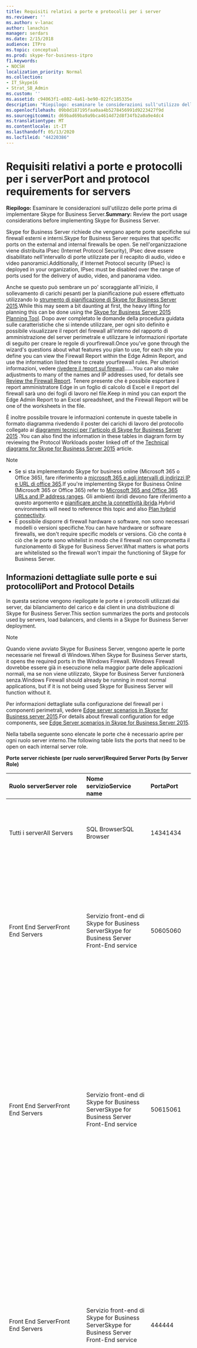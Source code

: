 ```yaml
---
title: Requisiti relativi a porte e protocolli per i server
ms.reviewer: ''
ms.author: v-lanac
author: lanachin
manager: serdars
ms.date: 2/15/2018
audience: ITPro
ms.topic: conceptual
ms.prod: skype-for-business-itpro
f1.keywords:
- NOCSH
localization_priority: Normal
ms.collection:
- IT_Skype16
- Strat_SB_Admin
ms.custom: ''
ms.assetid: c94063f1-e802-4a61-be90-022fc185335e
description: "Riepilogo: esaminare le considerazioni sull'utilizzo delle porte prima di implementare Skype for Business Server."
ms.openlocfilehash: 09b0d187195faa0aa4b5278456991d9223427f9d
ms.sourcegitcommit: d69bad69ba9a9bca4614d72d8f34fb2a0a9e4dc4
ms.translationtype: MT
ms.contentlocale: it-IT
ms.lasthandoff: 05/13/2020
ms.locfileid: "44220386"
---
```

# <a name="port-and-protocol-requirements-for-servers"></a><span data-ttu-id="cbabb-103">Requisiti relativi a porte e protocolli per i server</span><span class="sxs-lookup"><span data-stu-id="cbabb-103">Port and protocol requirements for servers</span></span>
 
<span data-ttu-id="cbabb-104">**Riepilogo:** Esaminare le considerazioni sull'utilizzo delle porte prima di implementare Skype for Business Server.</span><span class="sxs-lookup"><span data-stu-id="cbabb-104">**Summary:** Review the port usage considerations before implementing Skype for Business Server.</span></span>
  
<span data-ttu-id="cbabb-105">Skype for Business Server richiede che vengano aperte porte specifiche sui firewall esterni e interni.</span><span class="sxs-lookup"><span data-stu-id="cbabb-105">Skype for Business Server requires that specific ports on the external and internal firewalls be open.</span></span> <span data-ttu-id="cbabb-106">Se nell'organizzazione viene distribuita IPsec (Internet Protocol Security), IPsec deve essere disabilitato nell'intervallo di porte utilizzate per il recapito di audio, video e video panoramici.</span><span class="sxs-lookup"><span data-stu-id="cbabb-106">Additionally, if Internet Protocol security (IPsec) is deployed in your organization, IPsec must be disabled over the range of ports used for the delivery of audio, video, and panorama video.</span></span> 
  
<span data-ttu-id="cbabb-107">Anche se questo può sembrare un po' scoraggiante all'inizio, il sollevamento di carichi pesanti per la pianificazione può essere effettuato utilizzando lo [strumento di pianificazione di Skype for Business Server 2015](https://go.microsoft.com/fwlink/p/?LinkID=282725).</span><span class="sxs-lookup"><span data-stu-id="cbabb-107">While this may seem a bit daunting at first, the heavy lifting for planning this can be done using the [Skype for Business Server 2015 Planning Tool](https://go.microsoft.com/fwlink/p/?LinkID=282725).</span></span> <span data-ttu-id="cbabb-108">Dopo aver completato le domande della procedura guidata sulle caratteristiche che si intende utilizzare, per ogni sito definito è possibile visualizzare il report del firewall all'interno del rapporto di amministrazione del server perimetrale e utilizzare le informazioni riportate di seguito per creare le regole di yourfirewall.</span><span class="sxs-lookup"><span data-stu-id="cbabb-108">Once you've gone through the wizard's questions about what features you plan to use, for each site you define you can view the Firewall Report within the Edge Admin Report, and use the information listed there to create yourfirewall rules.</span></span> <span data-ttu-id="cbabb-109">Per ulteriori informazioni, vedere [rivedere il report sul firewall](../../management-tools/planning-tool/review-the-administrator-reports.md#Firewall_report)......</span><span class="sxs-lookup"><span data-stu-id="cbabb-109">You can also make adjustments to many of the names and IP addresses used, for details see [Review the Firewall Report](../../management-tools/planning-tool/review-the-administrator-reports.md#Firewall_report).</span></span> <span data-ttu-id="cbabb-110">Tenere presente che è possibile esportare il report amministratore Edge in un foglio di calcolo di Excel e il report del firewall sarà uno dei fogli di lavoro nel file.</span><span class="sxs-lookup"><span data-stu-id="cbabb-110">Keep in mind you can export the Edge Admin Report to an Excel spreadsheet, and the Firewall Report will be one of the worksheets in the file.</span></span> 
  
<span data-ttu-id="cbabb-111">È inoltre possibile trovare le informazioni contenute in queste tabelle in formato diagramma rivedendo il poster dei carichi di lavoro del protocollo collegato ai [diagrammi tecnici per l'articolo di Skype for Business Server 2015](../../technical-diagrams.md) .</span><span class="sxs-lookup"><span data-stu-id="cbabb-111">You can also find the information in these tables in diagram form by reviewing the Protocol Workloads poster linked off of the [Technical diagrams for Skype for Business Server 2015](../../technical-diagrams.md) article.</span></span>
> [!NOTE]
> - <span data-ttu-id="cbabb-112">Se si sta implementando Skype for business online (Microsoft 365 o Office 365), fare riferimento a [microsoft 365 e agli intervalli di indirizzi IP e URL di office 365](https://support.office.com/article/Office-365-URLs-and-IP-address-ranges-8548a211-3fe7-47cb-abb1-355ea5aa88a2?ui=en-US&amp;amp;rs=en-US&amp;amp;ad=US).</span><span class="sxs-lookup"><span data-stu-id="cbabb-112">If you're implementing Skype for Business Online (Microsoft 365 or Office 365) refer to [Microsoft 365 and Office 365 URLs and IP address ranges](https://support.office.com/article/Office-365-URLs-and-IP-address-ranges-8548a211-3fe7-47cb-abb1-355ea5aa88a2?ui=en-US&amp;amp;rs=en-US&amp;amp;ad=US).</span></span> <span data-ttu-id="cbabb-113">Gli ambienti ibridi devono fare riferimento a questo argomento e [pianificare anche la connettività ibrida](../../skype-for-business-hybrid-solutions/plan-hybrid-connectivity.md?toc=/SkypeForBusiness/sfbhybridtoc/toc.json).</span><span class="sxs-lookup"><span data-stu-id="cbabb-113">Hybrid environments will need to reference this topic and also [Plan hybrid connectivity](../../skype-for-business-hybrid-solutions/plan-hybrid-connectivity.md?toc=/SkypeForBusiness/sfbhybridtoc/toc.json).</span></span>
> - <span data-ttu-id="cbabb-114">È possibile disporre di firewall hardware o software, non sono necessari modelli o versioni specifiche.</span><span class="sxs-lookup"><span data-stu-id="cbabb-114">You can have hardware or software firewalls, we don't require specific models or versions.</span></span> <span data-ttu-id="cbabb-115">Ciò che conta è ciò che le porte sono whitelist in modo che il firewall non comprometta il funzionamento di Skype for Business Server.</span><span class="sxs-lookup"><span data-stu-id="cbabb-115">What matters is what ports are whitelisted so the firewall won't impair the functioning of Skype for Business Server.</span></span>
  
## <a name="port-and-protocol-details"></a><span data-ttu-id="cbabb-116">Informazioni dettagliate sulle porte e sui protocolli</span><span class="sxs-lookup"><span data-stu-id="cbabb-116">Port and Protocol Details</span></span>

<span data-ttu-id="cbabb-117">In questa sezione vengono riepilogate le porte e i protocolli utilizzati dai server, dai bilanciamento del carico e dai client in una distribuzione di Skype for Business Server.</span><span class="sxs-lookup"><span data-stu-id="cbabb-117">This section summarizes the ports and protocols used by servers, load balancers, and clients in a Skype for Business Server deployment.</span></span>
  
> [!NOTE]
> <span data-ttu-id="cbabb-118">Quando viene avviato Skype for Business Server, vengono aperte le porte necessarie nel firewall di Windows.</span><span class="sxs-lookup"><span data-stu-id="cbabb-118">When Skype for Business Server starts, it opens the required ports in the Windows Firewall.</span></span> <span data-ttu-id="cbabb-119">Windows Firewall dovrebbe essere già in esecuzione nella maggior parte delle applicazioni normali, ma se non viene utilizzato, Skype for Business Server funzionerà senza.</span><span class="sxs-lookup"><span data-stu-id="cbabb-119">Windows Firewall should already be running in most normal applications, but if it is not being used Skype for Business Server will function without it.</span></span> 
  
<span data-ttu-id="cbabb-120">Per informazioni dettagliate sulla configurazione del firewall per i componenti perimetrali, vedere [Edge server scenarios in Skype for Business server 2015](../../plan-your-deployment/edge-server-deployments/scenarios.md).</span><span class="sxs-lookup"><span data-stu-id="cbabb-120">For details about firewall configuration for edge components, see [Edge Server scenarios in Skype for Business Server 2015](../../plan-your-deployment/edge-server-deployments/scenarios.md).</span></span> 
  
<span data-ttu-id="cbabb-121">Nella tabella seguente sono elencate le porte che è necessario aprire per ogni ruolo server interno.</span><span class="sxs-lookup"><span data-stu-id="cbabb-121">The following table lists the ports that need to be open on each internal server role.</span></span> 
  
<span data-ttu-id="cbabb-122">**Porte server richieste (per ruolo server)**</span><span class="sxs-lookup"><span data-stu-id="cbabb-122">**Required Server Ports (by Server Role)**</span></span>

|<span data-ttu-id="cbabb-123">Ruolo server</span><span class="sxs-lookup"><span data-stu-id="cbabb-123">Server role</span></span>|<span data-ttu-id="cbabb-124">Nome servizio</span><span class="sxs-lookup"><span data-stu-id="cbabb-124">Service name</span></span>|<span data-ttu-id="cbabb-125">Porta</span><span class="sxs-lookup"><span data-stu-id="cbabb-125">Port</span></span>|<span data-ttu-id="cbabb-126">Protocollo</span><span class="sxs-lookup"><span data-stu-id="cbabb-126">Protocol</span></span>|<span data-ttu-id="cbabb-127">Notes</span><span class="sxs-lookup"><span data-stu-id="cbabb-127">Notes</span></span>|
|:-----|:-----|:-----|:-----|:-----|
|<span data-ttu-id="cbabb-128">Tutti i server</span><span class="sxs-lookup"><span data-stu-id="cbabb-128">All Servers</span></span>  |<span data-ttu-id="cbabb-129">SQL Browser</span><span class="sxs-lookup"><span data-stu-id="cbabb-129">SQL Browser</span></span>  |<span data-ttu-id="cbabb-130">1434</span><span class="sxs-lookup"><span data-stu-id="cbabb-130">1434</span></span>  |<span data-ttu-id="cbabb-131">UDP</span><span class="sxs-lookup"><span data-stu-id="cbabb-131">UDP</span></span>  |<span data-ttu-id="cbabb-132">Browser SQL per la copia locale replicata del database dell'archivio di gestione centrale.</span><span class="sxs-lookup"><span data-stu-id="cbabb-132">SQL Browser for the local replicated copy of the Central Management Store database.</span></span>  |
|<span data-ttu-id="cbabb-133">Front End Server</span><span class="sxs-lookup"><span data-stu-id="cbabb-133">Front End Servers</span></span>  |<span data-ttu-id="cbabb-134">Servizio front-end di Skype for Business Server</span><span class="sxs-lookup"><span data-stu-id="cbabb-134">Skype for Business Server Front-End service</span></span>  |<span data-ttu-id="cbabb-135">5060</span><span class="sxs-lookup"><span data-stu-id="cbabb-135">5060</span></span>  |<span data-ttu-id="cbabb-136">TCP</span><span class="sxs-lookup"><span data-stu-id="cbabb-136">TCP</span></span>  |<span data-ttu-id="cbabb-137">Utilizzata facoltativamente dai server Standard Edition e dai Front End Server per le route statiche ai servizi trusted, ad esempio i server di controllo delle chiamate remote.</span><span class="sxs-lookup"><span data-stu-id="cbabb-137">Optionally used by Standard Edition servers and Front End Servers for static routes to trusted services, such as remote call control servers.</span></span>  |
|<span data-ttu-id="cbabb-138">Front End Server</span><span class="sxs-lookup"><span data-stu-id="cbabb-138">Front End Servers</span></span>  |<span data-ttu-id="cbabb-139">Servizio front-end di Skype for Business Server</span><span class="sxs-lookup"><span data-stu-id="cbabb-139">Skype for Business Server Front-End service</span></span>  |<span data-ttu-id="cbabb-140">5061</span><span class="sxs-lookup"><span data-stu-id="cbabb-140">5061</span></span>  | <span data-ttu-id="cbabb-141">TCP (TLS)</span><span class="sxs-lookup"><span data-stu-id="cbabb-141">TCP (TLS)</span></span> |<span data-ttu-id="cbabb-142">Utilizzato dai server Standard Edition e dai pool Front end per tutte le comunicazioni SIP interne tra server (MTLS), per le comunicazioni SIP tra server e client (TLS) e per le comunicazioni SIP tra front end server e Mediation Server (MTLS).</span><span class="sxs-lookup"><span data-stu-id="cbabb-142">Used by Standard Edition servers and Front End pools for all internal SIP communications between servers (MTLS), for SIP communications between Server and Client (TLS) and for SIP communications between Front End Servers and Mediation Servers (MTLS).</span></span> <span data-ttu-id="cbabb-143">Utilizzato anche per le comunicazioni con un Monitoring Server.</span><span class="sxs-lookup"><span data-stu-id="cbabb-143">Also used for communications with a Monitoring Server.</span></span>  |
| <span data-ttu-id="cbabb-144">Front End Server</span><span class="sxs-lookup"><span data-stu-id="cbabb-144">Front End Servers</span></span> |<span data-ttu-id="cbabb-145">Servizio front-end di Skype for Business Server</span><span class="sxs-lookup"><span data-stu-id="cbabb-145">Skype for Business Server Front-End service</span></span>  |<span data-ttu-id="cbabb-146">444</span><span class="sxs-lookup"><span data-stu-id="cbabb-146">444</span></span>  | <span data-ttu-id="cbabb-147">HTTPS</span><span class="sxs-lookup"><span data-stu-id="cbabb-147">HTTPS</span></span> <br/> <span data-ttu-id="cbabb-148">TCP</span><span class="sxs-lookup"><span data-stu-id="cbabb-148">TCP</span></span>  |<span data-ttu-id="cbabb-149">Utilizzato per la comunicazione HTTPS tra lo stato attivo (il componente Skype for Business Server che gestisce lo stato della conferenza) e i singoli server.</span><span class="sxs-lookup"><span data-stu-id="cbabb-149">Used for HTTPS communication between the Focus (the Skype for Business Server component that manages conference state) and the individual servers.</span></span>  <br/> <span data-ttu-id="cbabb-150">Questa porta viene utilizzata anche per le comunicazioni TCP tra Survivable Branch Appliances e front end server.</span><span class="sxs-lookup"><span data-stu-id="cbabb-150">This port is also used for TCP communication between Survivable Branch Appliances and Front End Servers.</span></span>  |
|<span data-ttu-id="cbabb-151">Front End Server</span><span class="sxs-lookup"><span data-stu-id="cbabb-151">Front End Servers</span></span>  |<span data-ttu-id="cbabb-152">Servizio front-end di Skype for Business Server</span><span class="sxs-lookup"><span data-stu-id="cbabb-152">Skype for Business Server Front-End service</span></span>  |<span data-ttu-id="cbabb-153">135</span><span class="sxs-lookup"><span data-stu-id="cbabb-153">135</span></span>  |<span data-ttu-id="cbabb-154">DCOM e RPC (Remote Procedure Call)</span><span class="sxs-lookup"><span data-stu-id="cbabb-154">DCOM and remote procedure call (RPC)</span></span>  |<span data-ttu-id="cbabb-155">Utilizzata per le operazioni basate su DCOM quali spostamento utenti, sincronizzazione User Replicator e sincronizzazione rubrica.</span><span class="sxs-lookup"><span data-stu-id="cbabb-155">Used for DCOM based operations such as Moving Users, User Replicator Synchronization, and Address Book Synchronization.</span></span>  |
|<span data-ttu-id="cbabb-156">Front End Server</span><span class="sxs-lookup"><span data-stu-id="cbabb-156">Front End Servers</span></span>  |<span data-ttu-id="cbabb-157">Servizio di messaggistica istantanea di Skype for Business Server</span><span class="sxs-lookup"><span data-stu-id="cbabb-157">Skype for Business Server IM Conferencing service</span></span>  |<span data-ttu-id="cbabb-158">5062</span><span class="sxs-lookup"><span data-stu-id="cbabb-158">5062</span></span>  |<span data-ttu-id="cbabb-159">TCP</span><span class="sxs-lookup"><span data-stu-id="cbabb-159">TCP</span></span>  |<span data-ttu-id="cbabb-160">Utilizzata per le richieste SIP in arrivo per le conferenze di messaggistica istantanea (IM).</span><span class="sxs-lookup"><span data-stu-id="cbabb-160">Used for incoming SIP requests for instant messaging (IM) conferencing.</span></span>  |
|<span data-ttu-id="cbabb-161">Front End Server</span><span class="sxs-lookup"><span data-stu-id="cbabb-161">Front End Servers</span></span>  |<span data-ttu-id="cbabb-162">Servizio Web Conferencing di Skype for Business Server</span><span class="sxs-lookup"><span data-stu-id="cbabb-162">Skype for Business Server Web Conferencing service</span></span>  |<span data-ttu-id="cbabb-163">8057</span><span class="sxs-lookup"><span data-stu-id="cbabb-163">8057</span></span>  |<span data-ttu-id="cbabb-164">TCP (TLS)</span><span class="sxs-lookup"><span data-stu-id="cbabb-164">TCP (TLS)</span></span>  |<span data-ttu-id="cbabb-165">Utilizzata per attendere le connessioni PSOM (Persistent Shared Object Model) dal client.</span><span class="sxs-lookup"><span data-stu-id="cbabb-165">Used to listen for Persistent Shared Object Model (PSOM) connections from client.</span></span>  |
|<span data-ttu-id="cbabb-166">Front End Server</span><span class="sxs-lookup"><span data-stu-id="cbabb-166">Front End Servers</span></span>  |<span data-ttu-id="cbabb-167">Servizio compatibilità Web Conferencing di Skype for Business Server</span><span class="sxs-lookup"><span data-stu-id="cbabb-167">Skype for Business Server Web Conferencing Compatibility service</span></span>  |<span data-ttu-id="cbabb-168">8058</span><span class="sxs-lookup"><span data-stu-id="cbabb-168">8058</span></span>  |<span data-ttu-id="cbabb-169">TCP (TLS)</span><span class="sxs-lookup"><span data-stu-id="cbabb-169">TCP (TLS)</span></span>  |<span data-ttu-id="cbabb-170">Utilizzato per l'attesa per le connessioni PSOM (Persistent Shared Object Model) dal client Live Meeting e le versioni precedenti di Skype for Business Server.</span><span class="sxs-lookup"><span data-stu-id="cbabb-170">Used to listen for Persistent Shared Object Model (PSOM) connections from the Live Meeting client and previous versions of Skype for Business Server.</span></span>  |
|<span data-ttu-id="cbabb-171">Front End Server</span><span class="sxs-lookup"><span data-stu-id="cbabb-171">Front End Servers</span></span>  |<span data-ttu-id="cbabb-172">Servizio audio/video Conferencing di Skype for Business Server</span><span class="sxs-lookup"><span data-stu-id="cbabb-172">Skype for Business Server Audio/Video Conferencing service</span></span>  |<span data-ttu-id="cbabb-173">5063</span><span class="sxs-lookup"><span data-stu-id="cbabb-173">5063</span></span>  |<span data-ttu-id="cbabb-174">TCP</span><span class="sxs-lookup"><span data-stu-id="cbabb-174">TCP</span></span>  |<span data-ttu-id="cbabb-175">Utilizzata per le richieste SIP in arrivo per Audio/Video (A/V) Conferencing.</span><span class="sxs-lookup"><span data-stu-id="cbabb-175">Used for incoming SIP requests for audio/video (A/V) conferencing.</span></span>  |
|<span data-ttu-id="cbabb-176">Front End Server</span><span class="sxs-lookup"><span data-stu-id="cbabb-176">Front End Servers</span></span>  |<span data-ttu-id="cbabb-177">Servizio audio/video Conferencing di Skype for Business Server</span><span class="sxs-lookup"><span data-stu-id="cbabb-177">Skype for Business Server Audio/Video Conferencing service</span></span>  |<span data-ttu-id="cbabb-178">57501-65535</span><span class="sxs-lookup"><span data-stu-id="cbabb-178">57501-65535</span></span>  |<span data-ttu-id="cbabb-179">TCP/UDP</span><span class="sxs-lookup"><span data-stu-id="cbabb-179">TCP/UDP</span></span>  |<span data-ttu-id="cbabb-180">Intervallo di porte di attesa multimediali utilizzato per le conferenze video.</span><span class="sxs-lookup"><span data-stu-id="cbabb-180">Media port range used for video conferencing.</span></span>  |
|<span data-ttu-id="cbabb-181">Front End Server</span><span class="sxs-lookup"><span data-stu-id="cbabb-181">Front End Servers</span></span>  |<span data-ttu-id="cbabb-182">Servizio compatibilità Web di Skype for Business Server</span><span class="sxs-lookup"><span data-stu-id="cbabb-182">Skype for Business Server Web Compatibility service</span></span>  |<span data-ttu-id="cbabb-183">80</span><span class="sxs-lookup"><span data-stu-id="cbabb-183">80</span></span>  |<span data-ttu-id="cbabb-184">HTTP</span><span class="sxs-lookup"><span data-stu-id="cbabb-184">HTTP</span></span>  |<span data-ttu-id="cbabb-185">Utilizzata per le comunicazioni dai Front End Server ai nomi di dominio completi della Web farm (gli URL utilizzati dai componenti Web IIS) quando non si utilizzano protocolli HTTPS.</span><span class="sxs-lookup"><span data-stu-id="cbabb-185">Used for communication from Front End Servers to the web farm FQDNs (the URLs used by IIS web components) when HTTPS is not used.</span></span>  |
|<span data-ttu-id="cbabb-186">Front End Server</span><span class="sxs-lookup"><span data-stu-id="cbabb-186">Front End Servers</span></span>  |<span data-ttu-id="cbabb-187">Servizio compatibilità Web di Skype for Business Server</span><span class="sxs-lookup"><span data-stu-id="cbabb-187">Skype for Business Server Web Compatibility service</span></span>  |<span data-ttu-id="cbabb-188">443</span><span class="sxs-lookup"><span data-stu-id="cbabb-188">443</span></span>  |<span data-ttu-id="cbabb-189">HTTPS</span><span class="sxs-lookup"><span data-stu-id="cbabb-189">HTTPS</span></span>  |<span data-ttu-id="cbabb-190">Utilizzata per le comunicazioni dai Front End Server ai nomi di dominio completi della Web farm (gli URL utilizzati dai componenti Web IIS).</span><span class="sxs-lookup"><span data-stu-id="cbabb-190">Used for communication from Front End Servers to the web farm FQDNs (the URLs used by IIS web components).</span></span>  |
|<span data-ttu-id="cbabb-191">Front End Server</span><span class="sxs-lookup"><span data-stu-id="cbabb-191">Front End Servers</span></span>  |<span data-ttu-id="cbabb-192">Servizio compatibilità Web di Skype for Business Server</span><span class="sxs-lookup"><span data-stu-id="cbabb-192">Skype for Business Server Web Compatibility service</span></span>  |<span data-ttu-id="cbabb-193">8080</span><span class="sxs-lookup"><span data-stu-id="cbabb-193">8080</span></span>  |<span data-ttu-id="cbabb-194">TCP e HTTP</span><span class="sxs-lookup"><span data-stu-id="cbabb-194">TCP and HTTP</span></span>  |<span data-ttu-id="cbabb-195">Utilizzato dai componenti Web per l'accesso esterno.</span><span class="sxs-lookup"><span data-stu-id="cbabb-195">Used by web components for external access.</span></span>  |
|<span data-ttu-id="cbabb-196">Front End Server</span><span class="sxs-lookup"><span data-stu-id="cbabb-196">Front End Servers</span></span>  |<span data-ttu-id="cbabb-197">Componente del server Web</span><span class="sxs-lookup"><span data-stu-id="cbabb-197">Web server component</span></span>  |<span data-ttu-id="cbabb-198">4443</span><span class="sxs-lookup"><span data-stu-id="cbabb-198">4443</span></span>  |<span data-ttu-id="cbabb-199">HTTPS</span><span class="sxs-lookup"><span data-stu-id="cbabb-199">HTTPS</span></span>  |<span data-ttu-id="cbabb-200">HTTPS (da proxy inverso) e comunicazioni inter-pool HTTPS front-end per l'accesso all'individuazione automatica.</span><span class="sxs-lookup"><span data-stu-id="cbabb-200">HTTPS (from Reverse Proxy) and HTTPS Front End inter-pool communications for Autodiscover sign-in.</span></span>  |
|<span data-ttu-id="cbabb-201">Front End Server</span><span class="sxs-lookup"><span data-stu-id="cbabb-201">Front End Servers</span></span>  |<span data-ttu-id="cbabb-202">Componente del server Web</span><span class="sxs-lookup"><span data-stu-id="cbabb-202">Web server component</span></span>  |<span data-ttu-id="cbabb-203">8060</span><span class="sxs-lookup"><span data-stu-id="cbabb-203">8060</span></span>  |<span data-ttu-id="cbabb-204">TCP (MTLS)</span><span class="sxs-lookup"><span data-stu-id="cbabb-204">TCP (MTLS)</span></span>  ||
|<span data-ttu-id="cbabb-205">Front End Server</span><span class="sxs-lookup"><span data-stu-id="cbabb-205">Front End Servers</span></span>  |<span data-ttu-id="cbabb-206">Componente del server Web</span><span class="sxs-lookup"><span data-stu-id="cbabb-206">Web server component</span></span>  |<span data-ttu-id="cbabb-207">8061</span><span class="sxs-lookup"><span data-stu-id="cbabb-207">8061</span></span>  |<span data-ttu-id="cbabb-208">TCP (MTLS)</span><span class="sxs-lookup"><span data-stu-id="cbabb-208">TCP (MTLS)</span></span>  ||
|<span data-ttu-id="cbabb-209">Front End Server</span><span class="sxs-lookup"><span data-stu-id="cbabb-209">Front End Servers</span></span>  |<span data-ttu-id="cbabb-210">Componente dei servizi per dispositivi mobili</span><span class="sxs-lookup"><span data-stu-id="cbabb-210">Mobility Services component</span></span>  |<span data-ttu-id="cbabb-211">5086</span><span class="sxs-lookup"><span data-stu-id="cbabb-211">5086</span></span>  |<span data-ttu-id="cbabb-212">TCP (MTLS)</span><span class="sxs-lookup"><span data-stu-id="cbabb-212">TCP (MTLS)</span></span>  |<span data-ttu-id="cbabb-213">Porta SIP utilizzata dai processi interni dei servizi per dispositivi mobili</span><span class="sxs-lookup"><span data-stu-id="cbabb-213">SIP port used by Mobility Services internal processes</span></span>  |
|<span data-ttu-id="cbabb-214">Front End Server</span><span class="sxs-lookup"><span data-stu-id="cbabb-214">Front End Servers</span></span>  |<span data-ttu-id="cbabb-215">Componente dei servizi per dispositivi mobili</span><span class="sxs-lookup"><span data-stu-id="cbabb-215">Mobility Services component</span></span>  |<span data-ttu-id="cbabb-216">5087</span><span class="sxs-lookup"><span data-stu-id="cbabb-216">5087</span></span>  |<span data-ttu-id="cbabb-217">TCP (MTLS)</span><span class="sxs-lookup"><span data-stu-id="cbabb-217">TCP (MTLS)</span></span>  |<span data-ttu-id="cbabb-218">Porta SIP utilizzata dai processi interni dei servizi per dispositivi mobili</span><span class="sxs-lookup"><span data-stu-id="cbabb-218">SIP port used by Mobility Services internal processes</span></span>  |
|<span data-ttu-id="cbabb-219">Front End Server</span><span class="sxs-lookup"><span data-stu-id="cbabb-219">Front End Servers</span></span>  |<span data-ttu-id="cbabb-220">Componente dei servizi per dispositivi mobili</span><span class="sxs-lookup"><span data-stu-id="cbabb-220">Mobility Services component</span></span>  |<span data-ttu-id="cbabb-221">443</span><span class="sxs-lookup"><span data-stu-id="cbabb-221">443</span></span>  |<span data-ttu-id="cbabb-222">HTTPS</span><span class="sxs-lookup"><span data-stu-id="cbabb-222">HTTPS</span></span>  ||
|<span data-ttu-id="cbabb-223">Front End Server</span><span class="sxs-lookup"><span data-stu-id="cbabb-223">Front End Servers</span></span>  |<span data-ttu-id="cbabb-224">Skype for Business Server Conferencing Attendant (servizi di conferenza telefonica con accesso esterno)</span><span class="sxs-lookup"><span data-stu-id="cbabb-224">Skype for Business Server Conferencing Attendant service (dial-in conferencing)</span></span>  |<span data-ttu-id="cbabb-225">5064</span><span class="sxs-lookup"><span data-stu-id="cbabb-225">5064</span></span>  |<span data-ttu-id="cbabb-226">TCP</span><span class="sxs-lookup"><span data-stu-id="cbabb-226">TCP</span></span>  |<span data-ttu-id="cbabb-227">Utilizzata per le richieste SIP in arrivo per le conferenze telefoniche con accesso esterno.</span><span class="sxs-lookup"><span data-stu-id="cbabb-227">Used for incoming SIP requests for dial-in conferencing.</span></span>  |
|<span data-ttu-id="cbabb-228">Front End Server</span><span class="sxs-lookup"><span data-stu-id="cbabb-228">Front End Servers</span></span>  |<span data-ttu-id="cbabb-229">Skype for Business Server Conferencing Attendant (servizi di conferenza telefonica con accesso esterno)</span><span class="sxs-lookup"><span data-stu-id="cbabb-229">Skype for Business Server Conferencing Attendant service (dial-in conferencing)</span></span>  |<span data-ttu-id="cbabb-230">5072</span><span class="sxs-lookup"><span data-stu-id="cbabb-230">5072</span></span>  |<span data-ttu-id="cbabb-231">TCP</span><span class="sxs-lookup"><span data-stu-id="cbabb-231">TCP</span></span>  |<span data-ttu-id="cbabb-232">Utilizzato per le richieste SIP in arrivo per Attendant (servizi di conferenza telefonica con accesso esterno).</span><span class="sxs-lookup"><span data-stu-id="cbabb-232">Used for incoming SIP requests for Attendant (dial in conferencing).</span></span>  |
|<span data-ttu-id="cbabb-233">Front End Server che eseguono anche un Mediation Server collocato</span><span class="sxs-lookup"><span data-stu-id="cbabb-233">Front End Servers that also run a Collocated Mediation Server</span></span>  |<span data-ttu-id="cbabb-234">Servizio Mediation Server di Skype for business</span><span class="sxs-lookup"><span data-stu-id="cbabb-234">Skype for Business Server Mediation service</span></span>  |<span data-ttu-id="cbabb-235">5070</span><span class="sxs-lookup"><span data-stu-id="cbabb-235">5070</span></span>  |<span data-ttu-id="cbabb-236">TCP</span><span class="sxs-lookup"><span data-stu-id="cbabb-236">TCP</span></span>  |<span data-ttu-id="cbabb-237">Utilizzata dal Mediation Server per le richieste in arrivo dal Front End Server al Mediation Server.</span><span class="sxs-lookup"><span data-stu-id="cbabb-237">Used by the Mediation Server for incoming requests from the Front End Server to the Mediation Server.</span></span>  |
|<span data-ttu-id="cbabb-238">Front End Server che eseguono anche un Mediation Server collocato</span><span class="sxs-lookup"><span data-stu-id="cbabb-238">Front End Servers that also run a Collocated Mediation Server</span></span>  |<span data-ttu-id="cbabb-239">Servizio Mediation Server di Skype for business</span><span class="sxs-lookup"><span data-stu-id="cbabb-239">Skype for Business Server Mediation service</span></span>  |<span data-ttu-id="cbabb-240">5067</span><span class="sxs-lookup"><span data-stu-id="cbabb-240">5067</span></span>  |<span data-ttu-id="cbabb-241">TCP (TLS)</span><span class="sxs-lookup"><span data-stu-id="cbabb-241">TCP (TLS)</span></span>  |<span data-ttu-id="cbabb-242">Utilizzata per le richieste SIP in arrivo dal gateway PSTN al Mediation Server.</span><span class="sxs-lookup"><span data-stu-id="cbabb-242">Used for incoming SIP requests from the PSTN gateway to the Mediation Server.</span></span>  |
|<span data-ttu-id="cbabb-243">Front End Server che eseguono anche un Mediation Server collocato</span><span class="sxs-lookup"><span data-stu-id="cbabb-243">Front End Servers that also run a Collocated Mediation Server</span></span>  |<span data-ttu-id="cbabb-244">Servizio Mediation Server di Skype for business</span><span class="sxs-lookup"><span data-stu-id="cbabb-244">Skype for Business Server Mediation service</span></span>  |<span data-ttu-id="cbabb-245">5068</span><span class="sxs-lookup"><span data-stu-id="cbabb-245">5068</span></span>  |<span data-ttu-id="cbabb-246">TCP</span><span class="sxs-lookup"><span data-stu-id="cbabb-246">TCP</span></span>  |<span data-ttu-id="cbabb-247">Utilizzata per le richieste SIP in arrivo dal gateway PSTN al Mediation Server.</span><span class="sxs-lookup"><span data-stu-id="cbabb-247">Used for incoming SIP requests from the PSTN gateway to the Mediation Server.</span></span>  |
|<span data-ttu-id="cbabb-248">Front End Server che eseguono anche un Mediation Server collocato</span><span class="sxs-lookup"><span data-stu-id="cbabb-248">Front End Servers that also run a Collocated Mediation Server</span></span>  |<span data-ttu-id="cbabb-249">Servizio Mediation Server di Skype for business</span><span class="sxs-lookup"><span data-stu-id="cbabb-249">Skype for Business Server Mediation service</span></span>  |<span data-ttu-id="cbabb-250">5081</span><span class="sxs-lookup"><span data-stu-id="cbabb-250">5081</span></span>  |<span data-ttu-id="cbabb-251">TCP</span><span class="sxs-lookup"><span data-stu-id="cbabb-251">TCP</span></span>  |<span data-ttu-id="cbabb-252">Utilizzata per le richieste SIP in uscita dal Mediation Server al gateway PSTN.</span><span class="sxs-lookup"><span data-stu-id="cbabb-252">Used for outgoing SIP requests from the Mediation Server to the PSTN gateway.</span></span>  |
|<span data-ttu-id="cbabb-253">Front End Server che eseguono anche un Mediation Server collocato</span><span class="sxs-lookup"><span data-stu-id="cbabb-253">Front End Servers that also run a Collocated Mediation Server</span></span>  |<span data-ttu-id="cbabb-254">Servizio Mediation Server di Skype for business</span><span class="sxs-lookup"><span data-stu-id="cbabb-254">Skype for Business Server Mediation service</span></span>  |<span data-ttu-id="cbabb-255">5082</span><span class="sxs-lookup"><span data-stu-id="cbabb-255">5082</span></span>  |<span data-ttu-id="cbabb-256">TCP (TLS)</span><span class="sxs-lookup"><span data-stu-id="cbabb-256">TCP (TLS)</span></span>  |<span data-ttu-id="cbabb-257">Utilizzata per le richieste SIP in uscita dal Mediation Server al gateway PSTN.</span><span class="sxs-lookup"><span data-stu-id="cbabb-257">Used for outgoing SIP requests from the Mediation Server to the PSTN gateway.</span></span>  |
|<span data-ttu-id="cbabb-258">Front End Server</span><span class="sxs-lookup"><span data-stu-id="cbabb-258">Front End Servers</span></span>  |<span data-ttu-id="cbabb-259">Servizio di condivisione applicazioni di Skype for Business Server</span><span class="sxs-lookup"><span data-stu-id="cbabb-259">Skype for Business Server Application Sharing service</span></span>  |<span data-ttu-id="cbabb-260">5065</span><span class="sxs-lookup"><span data-stu-id="cbabb-260">5065</span></span>  |<span data-ttu-id="cbabb-261">TCP</span><span class="sxs-lookup"><span data-stu-id="cbabb-261">TCP</span></span>  |<span data-ttu-id="cbabb-262">Utilizzata per le richieste di attesa SIP in arrivo per la condivisione delle applicazioni.</span><span class="sxs-lookup"><span data-stu-id="cbabb-262">Used for incoming SIP listening requests for application sharing.</span></span>  |
|<span data-ttu-id="cbabb-263">Front End Server</span><span class="sxs-lookup"><span data-stu-id="cbabb-263">Front End Servers</span></span>  |<span data-ttu-id="cbabb-264">Servizio di condivisione applicazioni di Skype for Business Server</span><span class="sxs-lookup"><span data-stu-id="cbabb-264">Skype for Business Server Application Sharing service</span></span>  |<span data-ttu-id="cbabb-265">49152-65535</span><span class="sxs-lookup"><span data-stu-id="cbabb-265">49152-65535</span></span>  |<span data-ttu-id="cbabb-266">TCP</span><span class="sxs-lookup"><span data-stu-id="cbabb-266">TCP</span></span>  |<span data-ttu-id="cbabb-267">Intervallo di porte di attesa multimediali per la condivisione delle applicazioni.</span><span class="sxs-lookup"><span data-stu-id="cbabb-267">Media port range used for application sharing.</span></span>  |
|<span data-ttu-id="cbabb-268">Front End Server</span><span class="sxs-lookup"><span data-stu-id="cbabb-268">Front End Servers</span></span>  |<span data-ttu-id="cbabb-269">Servizio annuncio di Skype for Business Server</span><span class="sxs-lookup"><span data-stu-id="cbabb-269">Skype for Business Server Conferencing Announcement service</span></span>  |<span data-ttu-id="cbabb-270">5073</span><span class="sxs-lookup"><span data-stu-id="cbabb-270">5073</span></span>  |<span data-ttu-id="cbabb-271">TCP</span><span class="sxs-lookup"><span data-stu-id="cbabb-271">TCP</span></span>  |<span data-ttu-id="cbabb-272">Utilizzato per le richieste SIP in arrivo per il servizio Annuncio conferenza di Skype for Business Server (ovvero per le conferenze telefoniche con accesso esterno).</span><span class="sxs-lookup"><span data-stu-id="cbabb-272">Used for incoming SIP requests for the Skype for Business Server Conferencing Announcement service (that is, for dial-in conferencing).</span></span>  |
|<span data-ttu-id="cbabb-273">Front End Server</span><span class="sxs-lookup"><span data-stu-id="cbabb-273">Front End Servers</span></span>  |<span data-ttu-id="cbabb-274">Servizio parcheggio di chiamata di Skype for Business Server</span><span class="sxs-lookup"><span data-stu-id="cbabb-274">Skype for Business Server Call Park service</span></span>  |<span data-ttu-id="cbabb-275">5075</span><span class="sxs-lookup"><span data-stu-id="cbabb-275">5075</span></span>  |<span data-ttu-id="cbabb-276">TCP</span><span class="sxs-lookup"><span data-stu-id="cbabb-276">TCP</span></span>  |<span data-ttu-id="cbabb-277">Utilizzata per le richieste SIP in arrivo per l'applicazione Parcheggio di chiamata.</span><span class="sxs-lookup"><span data-stu-id="cbabb-277">Used for incoming SIP requests for the Call Park application.</span></span>  |
|<span data-ttu-id="cbabb-278">Front End Server</span><span class="sxs-lookup"><span data-stu-id="cbabb-278">Front End Servers</span></span>  |<span data-ttu-id="cbabb-279">Servizio di test audio di Skype for Business Server</span><span class="sxs-lookup"><span data-stu-id="cbabb-279">Skype for Business Server Audio Test service</span></span>  |<span data-ttu-id="cbabb-280">5076</span><span class="sxs-lookup"><span data-stu-id="cbabb-280">5076</span></span>  |<span data-ttu-id="cbabb-281">TCP</span><span class="sxs-lookup"><span data-stu-id="cbabb-281">TCP</span></span>  |<span data-ttu-id="cbabb-282">Utilizzata per le richieste SIP in arrivo per il servizio Test audio.</span><span class="sxs-lookup"><span data-stu-id="cbabb-282">Used for incoming SIP requests for the Audio Test service.</span></span>  |
|<span data-ttu-id="cbabb-283">Front End Server</span><span class="sxs-lookup"><span data-stu-id="cbabb-283">Front End Servers</span></span>  |<span data-ttu-id="cbabb-284">Non applicabile</span><span class="sxs-lookup"><span data-stu-id="cbabb-284">Not applicable</span></span>  |<span data-ttu-id="cbabb-285">5066</span><span class="sxs-lookup"><span data-stu-id="cbabb-285">5066</span></span>  |<span data-ttu-id="cbabb-286">TCP</span><span class="sxs-lookup"><span data-stu-id="cbabb-286">TCP</span></span>  |<span data-ttu-id="cbabb-287">Utilizzata per il gateway Enhanced 9-1-1 (E9-1-1) in uscita.</span><span class="sxs-lookup"><span data-stu-id="cbabb-287">Used for outbound Enhanced 9-1-1 (E9-1-1) gateway.</span></span>  |
|<span data-ttu-id="cbabb-288">Front End Server</span><span class="sxs-lookup"><span data-stu-id="cbabb-288">Front End Servers</span></span>  |<span data-ttu-id="cbabb-289">Servizio Response Group di Skype for Business Server</span><span class="sxs-lookup"><span data-stu-id="cbabb-289">Skype for Business Server Response Group service</span></span>  |<span data-ttu-id="cbabb-290">5071</span><span class="sxs-lookup"><span data-stu-id="cbabb-290">5071</span></span>  |<span data-ttu-id="cbabb-291">TCP</span><span class="sxs-lookup"><span data-stu-id="cbabb-291">TCP</span></span>  |<span data-ttu-id="cbabb-292">Utilizzata per le richieste SIP in arrivo per l'applicazione Response Group.</span><span class="sxs-lookup"><span data-stu-id="cbabb-292">Used for incoming SIP requests for the Response Group application.</span></span>  |
|<span data-ttu-id="cbabb-293">Front End Server</span><span class="sxs-lookup"><span data-stu-id="cbabb-293">Front End Servers</span></span>  |<span data-ttu-id="cbabb-294">Servizio Response Group di Skype for Business Server</span><span class="sxs-lookup"><span data-stu-id="cbabb-294">Skype for Business Server Response Group service</span></span>  |<span data-ttu-id="cbabb-295">8404</span><span class="sxs-lookup"><span data-stu-id="cbabb-295">8404</span></span>  |<span data-ttu-id="cbabb-296">TCP (MTLS)</span><span class="sxs-lookup"><span data-stu-id="cbabb-296">TCP (MTLS)</span></span>  |<span data-ttu-id="cbabb-297">Utilizzata per le richieste SIP in arrivo per l'applicazione Response Group.</span><span class="sxs-lookup"><span data-stu-id="cbabb-297">Used for incoming SIP requests for the Response Group application.</span></span>  |
|<span data-ttu-id="cbabb-298">Front End Server</span><span class="sxs-lookup"><span data-stu-id="cbabb-298">Front End Servers</span></span>  |<span data-ttu-id="cbabb-299">Servizio criteri di larghezza di banda di Skype for Business Server</span><span class="sxs-lookup"><span data-stu-id="cbabb-299">Skype for Business Server Bandwidth Policy Service</span></span>  |<span data-ttu-id="cbabb-300">5080</span><span class="sxs-lookup"><span data-stu-id="cbabb-300">5080</span></span>  |<span data-ttu-id="cbabb-301">TCP</span><span class="sxs-lookup"><span data-stu-id="cbabb-301">TCP</span></span>  |<span data-ttu-id="cbabb-302">Utilizzata per il controllo di ammissione di chiamata eseguito dal servizio criteri larghezza di banda per il traffico A/V Edge TURN.</span><span class="sxs-lookup"><span data-stu-id="cbabb-302">Used for call admission control by the Bandwidth Policy service for A/V Edge TURN traffic.</span></span>  |
|<span data-ttu-id="cbabb-303">Front End Server</span><span class="sxs-lookup"><span data-stu-id="cbabb-303">Front End Servers</span></span>  |<span data-ttu-id="cbabb-304">Accesso al server di condivisione file di Skype for Business Server</span><span class="sxs-lookup"><span data-stu-id="cbabb-304">Skype for Business Server File Share server access</span></span>  |<span data-ttu-id="cbabb-305">445</span><span class="sxs-lookup"><span data-stu-id="cbabb-305">445</span></span>   |<span data-ttu-id="cbabb-306">SMB/TCP</span><span class="sxs-lookup"><span data-stu-id="cbabb-306">SMB/TCP</span></span>  | <span data-ttu-id="cbabb-307">Utilizzato per recuperare la Rubrica, il contenuto delle riunioni e gli altri elementi archiviati nel server di condivisione file.</span><span class="sxs-lookup"><span data-stu-id="cbabb-307">Used to retrieve Address book, meeting content, and other items stored on the File Share server.</span></span>  |
|<span data-ttu-id="cbabb-308">Front End Server</span><span class="sxs-lookup"><span data-stu-id="cbabb-308">Front End Servers</span></span>  |<span data-ttu-id="cbabb-309">Servizio criteri di larghezza di banda di Skype for Business Server</span><span class="sxs-lookup"><span data-stu-id="cbabb-309">Skype for Business Server Bandwidth Policy Service</span></span>  |<span data-ttu-id="cbabb-310">448</span><span class="sxs-lookup"><span data-stu-id="cbabb-310">448</span></span>  |<span data-ttu-id="cbabb-311">TCP</span><span class="sxs-lookup"><span data-stu-id="cbabb-311">TCP</span></span>  |<span data-ttu-id="cbabb-312">Utilizzato per il controllo di ammissione di chiamata dal servizio criteri di larghezza di banda di Skype for Business Server.</span><span class="sxs-lookup"><span data-stu-id="cbabb-312">Used for call admission control by the Skype for Business Server Bandwidth Policy Service.</span></span>  |
|<span data-ttu-id="cbabb-313">Server front end in cui si trova l'archivio di gestione centrale</span><span class="sxs-lookup"><span data-stu-id="cbabb-313">Front End Servers where the Central Management store resides</span></span>  | <span data-ttu-id="cbabb-314">Servizio agente Master Replicator di Skype for Business Server</span><span class="sxs-lookup"><span data-stu-id="cbabb-314">Skype for Business Server Master Replicator Agent service</span></span> |<span data-ttu-id="cbabb-315">445</span><span class="sxs-lookup"><span data-stu-id="cbabb-315">445</span></span>  |<span data-ttu-id="cbabb-316">TCP</span><span class="sxs-lookup"><span data-stu-id="cbabb-316">TCP</span></span>  |<span data-ttu-id="cbabb-317">Utilizzato per inviare i dati di configurazione dall'archivio di gestione centrale ai server che eseguono Skype for Business Server.</span><span class="sxs-lookup"><span data-stu-id="cbabb-317">Used to push configuration data from the Central Management store to servers running Skype for Business Server.</span></span>  |
|<span data-ttu-id="cbabb-318">Tutti i server</span><span class="sxs-lookup"><span data-stu-id="cbabb-318">All Servers</span></span>  |<span data-ttu-id="cbabb-319">SQL Browser</span><span class="sxs-lookup"><span data-stu-id="cbabb-319">SQL Browser</span></span>  |<span data-ttu-id="cbabb-320">1434</span><span class="sxs-lookup"><span data-stu-id="cbabb-320">1434</span></span>  |<span data-ttu-id="cbabb-321">UDP</span><span class="sxs-lookup"><span data-stu-id="cbabb-321">UDP</span></span>  |<span data-ttu-id="cbabb-322">SQL browser per la copia locale replicata dei dati dell'archivio di gestione centrale nell'istanza locale di SQL Server</span><span class="sxs-lookup"><span data-stu-id="cbabb-322">SQL Browser for local replicated copy of Central Management store data in local SQL Server instance</span></span>  |
|<span data-ttu-id="cbabb-323">Tutti i server interni</span><span class="sxs-lookup"><span data-stu-id="cbabb-323">All internal servers</span></span>  |<span data-ttu-id="cbabb-324">Vari</span><span class="sxs-lookup"><span data-stu-id="cbabb-324">Various</span></span>  |<span data-ttu-id="cbabb-325">49152-57500</span><span class="sxs-lookup"><span data-stu-id="cbabb-325">49152-57500</span></span>  |<span data-ttu-id="cbabb-326">TCP/UDP</span><span class="sxs-lookup"><span data-stu-id="cbabb-326">TCP/UDP</span></span>  |<span data-ttu-id="cbabb-327">Intervallo di porte multimediali utilizzato per le conferenze audio su tutti i server interni.</span><span class="sxs-lookup"><span data-stu-id="cbabb-327">Media port range used for audio conferencing on all internal servers.</span></span> <span data-ttu-id="cbabb-328">Utilizzato da tutti i server che terminano audio: Front End Server (per il servizio Operatore Conferenza di Skype for Business Server, servizio annuncio per conferenze di Skype for Business Server e servizio di conferenza audio/video per Skype for Business Server) e Mediation Server.</span><span class="sxs-lookup"><span data-stu-id="cbabb-328">Used by all servers that terminate audio: Front End Servers (for Skype for Business Server Conferencing Attendant service, Skype for Business Server Conferencing Announcement service, and Skype for Business Server Audio/Video Conferencing service), and Mediation Server.</span></span>  |
|<span data-ttu-id="cbabb-329">Server Office Web Apps</span><span class="sxs-lookup"><span data-stu-id="cbabb-329">Office Web Apps Servers</span></span>  ||<span data-ttu-id="cbabb-330">443</span><span class="sxs-lookup"><span data-stu-id="cbabb-330">443</span></span>  ||<span data-ttu-id="cbabb-331">Utilizzato da Skype for Business Server per la connessione al server Office Web Apps.</span><span class="sxs-lookup"><span data-stu-id="cbabb-331">Used by Skype for Business Server to connect to Office Web Apps Server.</span></span>  |
|<span data-ttu-id="cbabb-332">Amministrazione</span><span class="sxs-lookup"><span data-stu-id="cbabb-332">Directors</span></span>  |<span data-ttu-id="cbabb-333">Servizio front-end di Skype for Business Server</span><span class="sxs-lookup"><span data-stu-id="cbabb-333">Skype for Business Server Front-End service</span></span>  |<span data-ttu-id="cbabb-334">5060</span><span class="sxs-lookup"><span data-stu-id="cbabb-334">5060</span></span>  |<span data-ttu-id="cbabb-335">TCP</span><span class="sxs-lookup"><span data-stu-id="cbabb-335">TCP</span></span>  |<span data-ttu-id="cbabb-336">Utilizzata facoltativamente per le route statiche ai servizi trusted, come i server di controllo delle chiamate remote.</span><span class="sxs-lookup"><span data-stu-id="cbabb-336">Optionally used for static routes to trusted services, such as remote call control servers.</span></span>  |
|<span data-ttu-id="cbabb-337">Amministrazione</span><span class="sxs-lookup"><span data-stu-id="cbabb-337">Directors</span></span>  |<span data-ttu-id="cbabb-338">Servizio front-end di Skype for Business Server</span><span class="sxs-lookup"><span data-stu-id="cbabb-338">Skype for Business Server Front-End service</span></span>  |<span data-ttu-id="cbabb-339">444</span><span class="sxs-lookup"><span data-stu-id="cbabb-339">444</span></span>  |<span data-ttu-id="cbabb-340">HTTPS</span><span class="sxs-lookup"><span data-stu-id="cbabb-340">HTTPS</span></span>  <br/> <span data-ttu-id="cbabb-341">TCP</span><span class="sxs-lookup"><span data-stu-id="cbabb-341">TCP</span></span>  |<span data-ttu-id="cbabb-342">Comunicazioni interne ai server tra Front End e Director.</span><span class="sxs-lookup"><span data-stu-id="cbabb-342">Inter-server communication between Front End and Director.</span></span> <span data-ttu-id="cbabb-343">È inoltre possibile pubblicare il certificato client (nei Front End Server) o convalidare se il certificato client è già stato pubblicato.</span><span class="sxs-lookup"><span data-stu-id="cbabb-343">Additionally, client certificate publish (to Front End Servers) or validate if the client certificate has already been published.</span></span>  |
|<span data-ttu-id="cbabb-344">Amministrazione</span><span class="sxs-lookup"><span data-stu-id="cbabb-344">Directors</span></span>  |<span data-ttu-id="cbabb-345">Servizio compatibilità Web di Skype for Business Server</span><span class="sxs-lookup"><span data-stu-id="cbabb-345">Skype for Business Server Web Compatibility service</span></span>  |<span data-ttu-id="cbabb-346">80</span><span class="sxs-lookup"><span data-stu-id="cbabb-346">80</span></span>  |<span data-ttu-id="cbabb-347">TCP</span><span class="sxs-lookup"><span data-stu-id="cbabb-347">TCP</span></span>  |<span data-ttu-id="cbabb-p109">Utilizzata per le comunicazioni iniziali dai Director ai nomi di dominio completo (FQDN) della Web farm (gli URL utilizzati dai componenti Web IIS). Durante il normale funzionamento, viene effettuato il passaggio al traffico HTTPS mediante la porta 443 e il tipo di protocollo TCP.</span><span class="sxs-lookup"><span data-stu-id="cbabb-p109">Used for initial communication from Directors to the web farm FQDNs (the URLs used by IIS web components). In normal operation, will switch to HTTPS traffic, using port 443 and protocol type TCP.</span></span>  |
|<span data-ttu-id="cbabb-350">Amministrazione</span><span class="sxs-lookup"><span data-stu-id="cbabb-350">Directors</span></span>  |<span data-ttu-id="cbabb-351">Servizio compatibilità Web di Skype for Business Server</span><span class="sxs-lookup"><span data-stu-id="cbabb-351">Skype for Business Server Web Compatibility service</span></span>  |<span data-ttu-id="cbabb-352">443</span><span class="sxs-lookup"><span data-stu-id="cbabb-352">443</span></span>  |<span data-ttu-id="cbabb-353">HTTPS</span><span class="sxs-lookup"><span data-stu-id="cbabb-353">HTTPS</span></span>  |<span data-ttu-id="cbabb-354">Utilizzata per le comunicazioni dai Director ai nomi di dominio completi (FQDN) della Web farm (gli URL utilizzati dai componenti Web IIS).</span><span class="sxs-lookup"><span data-stu-id="cbabb-354">Used for communication from Directors to the web farm FQDNs (the URLs used by IIS web components).</span></span>  |
|<span data-ttu-id="cbabb-355">Amministrazione</span><span class="sxs-lookup"><span data-stu-id="cbabb-355">Directors</span></span>  |<span data-ttu-id="cbabb-356">Servizio front-end di Skype for Business Server</span><span class="sxs-lookup"><span data-stu-id="cbabb-356">Skype for Business Server Front-End service</span></span>  |<span data-ttu-id="cbabb-357">5061</span><span class="sxs-lookup"><span data-stu-id="cbabb-357">5061</span></span>  |<span data-ttu-id="cbabb-358">TCP</span><span class="sxs-lookup"><span data-stu-id="cbabb-358">TCP</span></span>  |<span data-ttu-id="cbabb-359">Utilizzata per le comunicazioni interne tra i server e per le connessioni client.</span><span class="sxs-lookup"><span data-stu-id="cbabb-359">Used for internal communications between servers and for client connections.</span></span>  |
|<span data-ttu-id="cbabb-360">Mediation Server</span><span class="sxs-lookup"><span data-stu-id="cbabb-360">Mediation Servers</span></span>  |<span data-ttu-id="cbabb-361">Servizio Mediation Server di Skype for business</span><span class="sxs-lookup"><span data-stu-id="cbabb-361">Skype for Business Server Mediation service</span></span>  |<span data-ttu-id="cbabb-362">5070</span><span class="sxs-lookup"><span data-stu-id="cbabb-362">5070</span></span>  |<span data-ttu-id="cbabb-363">TCP</span><span class="sxs-lookup"><span data-stu-id="cbabb-363">TCP</span></span>  |<span data-ttu-id="cbabb-364">Utilizzata dal Mediation Server per le richieste in arrivo dal Front End Server.</span><span class="sxs-lookup"><span data-stu-id="cbabb-364">Used by the Mediation Server for incoming requests from the Front End Server.</span></span>  |
|<span data-ttu-id="cbabb-365">Mediation Server</span><span class="sxs-lookup"><span data-stu-id="cbabb-365">Mediation Servers</span></span>  |<span data-ttu-id="cbabb-366">Servizio Mediation Server di Skype for business</span><span class="sxs-lookup"><span data-stu-id="cbabb-366">Skype for Business Server Mediation service</span></span>  |<span data-ttu-id="cbabb-367">5067</span><span class="sxs-lookup"><span data-stu-id="cbabb-367">5067</span></span>  |<span data-ttu-id="cbabb-368">TCP (TLS)</span><span class="sxs-lookup"><span data-stu-id="cbabb-368">TCP (TLS)</span></span>  |<span data-ttu-id="cbabb-369">Utilizzata per le richieste SIP in arrivo dal gateway PSTN.</span><span class="sxs-lookup"><span data-stu-id="cbabb-369">Used for incoming SIP requests from the PSTN gateway.</span></span>  |
|<span data-ttu-id="cbabb-370">Mediation Server</span><span class="sxs-lookup"><span data-stu-id="cbabb-370">Mediation Servers</span></span>  |<span data-ttu-id="cbabb-371">Servizio Mediation Server di Skype for business</span><span class="sxs-lookup"><span data-stu-id="cbabb-371">Skype for Business Server Mediation service</span></span>  |<span data-ttu-id="cbabb-372">5068</span><span class="sxs-lookup"><span data-stu-id="cbabb-372">5068</span></span>  |<span data-ttu-id="cbabb-373">TCP</span><span class="sxs-lookup"><span data-stu-id="cbabb-373">TCP</span></span>  |<span data-ttu-id="cbabb-374">Utilizzata per le richieste SIP in arrivo dal gateway PSTN.</span><span class="sxs-lookup"><span data-stu-id="cbabb-374">Used for incoming SIP requests from the PSTN gateway.</span></span>  |
|<span data-ttu-id="cbabb-375">Mediation Server</span><span class="sxs-lookup"><span data-stu-id="cbabb-375">Mediation Servers</span></span>  |<span data-ttu-id="cbabb-376">Servizio Mediation Server di Skype for business</span><span class="sxs-lookup"><span data-stu-id="cbabb-376">Skype for Business Server Mediation service</span></span>  |<span data-ttu-id="cbabb-377">5070</span><span class="sxs-lookup"><span data-stu-id="cbabb-377">5070</span></span>  |<span data-ttu-id="cbabb-378">TCP (MTLS)</span><span class="sxs-lookup"><span data-stu-id="cbabb-378">TCP (MTLS)</span></span>  |<span data-ttu-id="cbabb-379">Utilizzata per le richieste SIP dai Front End Server.</span><span class="sxs-lookup"><span data-stu-id="cbabb-379">Used for SIP requests from the Front End Servers.</span></span>  |
|<span data-ttu-id="cbabb-380">Front End Server della chat persistente</span><span class="sxs-lookup"><span data-stu-id="cbabb-380">Persistent Chat Front End Server</span></span>  |<span data-ttu-id="cbabb-381">SIP chat persistente</span><span class="sxs-lookup"><span data-stu-id="cbabb-381">Persistent Chat SIP</span></span>  |<span data-ttu-id="cbabb-382">5041</span><span class="sxs-lookup"><span data-stu-id="cbabb-382">5041</span></span>  |<span data-ttu-id="cbabb-383">TCP (MTLS)</span><span class="sxs-lookup"><span data-stu-id="cbabb-383">TCP (MTLS)</span></span>  ||
|<span data-ttu-id="cbabb-384">Front End Server della chat persistente</span><span class="sxs-lookup"><span data-stu-id="cbabb-384">Persistent Chat Front End Server</span></span>  |<span data-ttu-id="cbabb-385">Chat persistente Windows Communication Foundation (WCF)</span><span class="sxs-lookup"><span data-stu-id="cbabb-385">Persistent Chat Windows Communication Foundation (WCF)</span></span>  |<span data-ttu-id="cbabb-386">881</span><span class="sxs-lookup"><span data-stu-id="cbabb-386">881</span></span>  |<span data-ttu-id="cbabb-387">TCP (TLS) e TCP (MTLS)</span><span class="sxs-lookup"><span data-stu-id="cbabb-387">TCP (TLS) and TCP (MTLS)</span></span>  ||
|<span data-ttu-id="cbabb-388">Front End Server della chat persistente</span><span class="sxs-lookup"><span data-stu-id="cbabb-388">Persistent Chat Front End Server</span></span>  |<span data-ttu-id="cbabb-389">Servizio di trasferimento file di chat persistente</span><span class="sxs-lookup"><span data-stu-id="cbabb-389">Persistent Chat File Transfer Service</span></span>  |<span data-ttu-id="cbabb-390">443</span><span class="sxs-lookup"><span data-stu-id="cbabb-390">443</span></span>  |<span data-ttu-id="cbabb-391">TCP (TLS)</span><span class="sxs-lookup"><span data-stu-id="cbabb-391">TCP (TLS)</span></span>  ||
   
> [!NOTE]
> <span data-ttu-id="cbabb-392">Alcuni scenari di controllo delle chiamate remote richiedono una connessione TCP tra il Front End Server o Director e il sistema PBX.</span><span class="sxs-lookup"><span data-stu-id="cbabb-392">Some remote call control scenarios require a TCP connection between the Front End Server or Director and the PBX.</span></span> <span data-ttu-id="cbabb-393">Anche se Skype for Business Server non utilizza più la porta TCP 5060, durante la distribuzione del controllo delle chiamate remote viene creata una configurazione del server attendibile, che associa il nome di dominio completo del server della linea RCC alla porta TCP che verrà utilizzata dal front end server o dal Director per la connessione al sistema PBX.</span><span class="sxs-lookup"><span data-stu-id="cbabb-393">Although Skype for Business Server no longer uses TCP port 5060, during remote call control deployment you create a trusted server configuration, which associates the RCC Line Server FQDN with the TCP port that the Front End Server or Director will use to connect to the PBX system.</span></span> <span data-ttu-id="cbabb-394">Per informazioni dettagliate, vedere il cmdlet **CsTrustedApplicationComputer** nella documentazione di Skype for Business Server Management Shell.</span><span class="sxs-lookup"><span data-stu-id="cbabb-394">For details, see the **CsTrustedApplicationComputer** cmdlet in the Skype for Business Server Management Shell documentation.</span></span>
  
<span data-ttu-id="cbabb-395">Per i pool che utilizzano solo il servizio di bilanciamento del carico hardware (non il servizio di bilanciamento del carico DNS), la tabella che segue mostra le porte che devono aprire i servizi di bilanciamento del carico hardware.</span><span class="sxs-lookup"><span data-stu-id="cbabb-395">For your pools that use only hardware load balancing (not DNS load balancing), the following table shows the ports that need to open the hardware load balancers.</span></span>
  
<span data-ttu-id="cbabb-396">**Porte del servizio di bilanciamento del carico hardware se si utilizza solo questo servizio di bilanciamento**</span><span class="sxs-lookup"><span data-stu-id="cbabb-396">**Hardware Load Balancer Ports if Using Only Hardware Load Balancing**</span></span>

|<span data-ttu-id="cbabb-397">Servizio di bilanciamento del carico</span><span class="sxs-lookup"><span data-stu-id="cbabb-397">Load Balancer</span></span>|<span data-ttu-id="cbabb-398">Porta</span><span class="sxs-lookup"><span data-stu-id="cbabb-398">Port</span></span>|<span data-ttu-id="cbabb-399">Protocollo</span><span class="sxs-lookup"><span data-stu-id="cbabb-399">Protocol</span></span>|
|:-----|:-----|:-----|
|<span data-ttu-id="cbabb-400">Servizio di bilanciamento del carico Front End Server</span><span class="sxs-lookup"><span data-stu-id="cbabb-400">Front End Server load balancer</span></span>  |<span data-ttu-id="cbabb-401">5061</span><span class="sxs-lookup"><span data-stu-id="cbabb-401">5061</span></span>  |<span data-ttu-id="cbabb-402">TCP (TLS)</span><span class="sxs-lookup"><span data-stu-id="cbabb-402">TCP (TLS)</span></span>  |
|<span data-ttu-id="cbabb-403">Servizio di bilanciamento del carico Front End Server</span><span class="sxs-lookup"><span data-stu-id="cbabb-403">Front End Server load balancer</span></span>  |<span data-ttu-id="cbabb-404">444</span><span class="sxs-lookup"><span data-stu-id="cbabb-404">444</span></span>  |<span data-ttu-id="cbabb-405">HTTPS</span><span class="sxs-lookup"><span data-stu-id="cbabb-405">HTTPS</span></span>  |
|<span data-ttu-id="cbabb-406">Servizio di bilanciamento del carico Front End Server</span><span class="sxs-lookup"><span data-stu-id="cbabb-406">Front End Server load balancer</span></span>  |<span data-ttu-id="cbabb-407">135</span><span class="sxs-lookup"><span data-stu-id="cbabb-407">135</span></span>  |<span data-ttu-id="cbabb-408">DCOM ed RPC (Remote Procedure Call)</span><span class="sxs-lookup"><span data-stu-id="cbabb-408">DCOM and remote procedure call (RPC)</span></span>  |
|<span data-ttu-id="cbabb-409">Servizio di bilanciamento del carico Front End Server</span><span class="sxs-lookup"><span data-stu-id="cbabb-409">Front End Server load balancer</span></span>  |<span data-ttu-id="cbabb-410">80</span><span class="sxs-lookup"><span data-stu-id="cbabb-410">80</span></span>  |<span data-ttu-id="cbabb-411">HTTP</span><span class="sxs-lookup"><span data-stu-id="cbabb-411">HTTP</span></span>  |
|<span data-ttu-id="cbabb-412">Servizio di bilanciamento del carico Front End Server</span><span class="sxs-lookup"><span data-stu-id="cbabb-412">Front End Server load balancer</span></span>  |<span data-ttu-id="cbabb-413">8080</span><span class="sxs-lookup"><span data-stu-id="cbabb-413">8080</span></span>  |<span data-ttu-id="cbabb-414">TCP-client e recupero di dispositivi del certificato radice dal server front-end-client e dispositivi autenticati da NTLM</span><span class="sxs-lookup"><span data-stu-id="cbabb-414">TCP - Client and device retrieval of root certificate from Front End Server - clients and devices authenticated by NTLM</span></span>  |
|<span data-ttu-id="cbabb-415">Servizio di bilanciamento del carico Front End Server</span><span class="sxs-lookup"><span data-stu-id="cbabb-415">Front End Server load balancer</span></span>  |<span data-ttu-id="cbabb-416">443</span><span class="sxs-lookup"><span data-stu-id="cbabb-416">443</span></span>  |<span data-ttu-id="cbabb-417">HTTPS</span><span class="sxs-lookup"><span data-stu-id="cbabb-417">HTTPS</span></span>  |
|<span data-ttu-id="cbabb-418">Servizio di bilanciamento del carico Front End Server</span><span class="sxs-lookup"><span data-stu-id="cbabb-418">Front End Server load balancer</span></span>  |<span data-ttu-id="cbabb-419">4443</span><span class="sxs-lookup"><span data-stu-id="cbabb-419">4443</span></span>  |<span data-ttu-id="cbabb-420">HTTPS (da proxy inverso)</span><span class="sxs-lookup"><span data-stu-id="cbabb-420">HTTPS (from reverse proxy)</span></span>  |
|<span data-ttu-id="cbabb-421">Servizio di bilanciamento del carico Front End Server</span><span class="sxs-lookup"><span data-stu-id="cbabb-421">Front End Server load balancer</span></span>  |<span data-ttu-id="cbabb-422">5072</span><span class="sxs-lookup"><span data-stu-id="cbabb-422">5072</span></span>  |<span data-ttu-id="cbabb-423">TCP</span><span class="sxs-lookup"><span data-stu-id="cbabb-423">TCP</span></span>  |
|<span data-ttu-id="cbabb-424">Servizio di bilanciamento del carico Front End Server</span><span class="sxs-lookup"><span data-stu-id="cbabb-424">Front End Server load balancer</span></span>  |<span data-ttu-id="cbabb-425">5073</span><span class="sxs-lookup"><span data-stu-id="cbabb-425">5073</span></span>  |<span data-ttu-id="cbabb-426">TCP</span><span class="sxs-lookup"><span data-stu-id="cbabb-426">TCP</span></span>  |
|<span data-ttu-id="cbabb-427">Servizio di bilanciamento del carico Front End Server</span><span class="sxs-lookup"><span data-stu-id="cbabb-427">Front End Server load balancer</span></span>  |<span data-ttu-id="cbabb-428">5075</span><span class="sxs-lookup"><span data-stu-id="cbabb-428">5075</span></span>  |<span data-ttu-id="cbabb-429">TCP</span><span class="sxs-lookup"><span data-stu-id="cbabb-429">TCP</span></span>  |
|<span data-ttu-id="cbabb-430">Servizio di bilanciamento del carico Front End Server</span><span class="sxs-lookup"><span data-stu-id="cbabb-430">Front End Server load balancer</span></span>  |<span data-ttu-id="cbabb-431">5076</span><span class="sxs-lookup"><span data-stu-id="cbabb-431">5076</span></span>  |<span data-ttu-id="cbabb-432">TCP</span><span class="sxs-lookup"><span data-stu-id="cbabb-432">TCP</span></span>  |
|<span data-ttu-id="cbabb-433">Servizio di bilanciamento del carico Front End Server</span><span class="sxs-lookup"><span data-stu-id="cbabb-433">Front End Server load balancer</span></span>  |<span data-ttu-id="cbabb-434">5071</span><span class="sxs-lookup"><span data-stu-id="cbabb-434">5071</span></span>  |<span data-ttu-id="cbabb-435">TCP</span><span class="sxs-lookup"><span data-stu-id="cbabb-435">TCP</span></span>  |
|<span data-ttu-id="cbabb-436">Servizio di bilanciamento del carico Front End Server</span><span class="sxs-lookup"><span data-stu-id="cbabb-436">Front End Server load balancer</span></span>  |<span data-ttu-id="cbabb-437">5080</span><span class="sxs-lookup"><span data-stu-id="cbabb-437">5080</span></span>  |<span data-ttu-id="cbabb-438">TCP</span><span class="sxs-lookup"><span data-stu-id="cbabb-438">TCP</span></span>  |
|<span data-ttu-id="cbabb-439">Servizio di bilanciamento del carico Front End Server</span><span class="sxs-lookup"><span data-stu-id="cbabb-439">Front End Server load balancer</span></span>  |<span data-ttu-id="cbabb-440">448</span><span class="sxs-lookup"><span data-stu-id="cbabb-440">448</span></span>  |<span data-ttu-id="cbabb-441">TCP</span><span class="sxs-lookup"><span data-stu-id="cbabb-441">TCP</span></span>  |
|<span data-ttu-id="cbabb-442">Bilanciamento del carico di Mediation Server</span><span class="sxs-lookup"><span data-stu-id="cbabb-442">Mediation Server load balancer</span></span>  |<span data-ttu-id="cbabb-443">5070</span><span class="sxs-lookup"><span data-stu-id="cbabb-443">5070</span></span>  |<span data-ttu-id="cbabb-444">TCP</span><span class="sxs-lookup"><span data-stu-id="cbabb-444">TCP</span></span>  |
|<span data-ttu-id="cbabb-445">Bilanciamento del carico del server front-end (se il pool esegue anche Mediation Server)</span><span class="sxs-lookup"><span data-stu-id="cbabb-445">Front End Server load balancer (if the pool also runs Mediation Server)</span></span>  |<span data-ttu-id="cbabb-446">5070</span><span class="sxs-lookup"><span data-stu-id="cbabb-446">5070</span></span>  |<span data-ttu-id="cbabb-447">TCP</span><span class="sxs-lookup"><span data-stu-id="cbabb-447">TCP</span></span>  |
|<span data-ttu-id="cbabb-448">Servizio di bilanciamento del carico Director</span><span class="sxs-lookup"><span data-stu-id="cbabb-448">Director load balancer</span></span>  |<span data-ttu-id="cbabb-449">443</span><span class="sxs-lookup"><span data-stu-id="cbabb-449">443</span></span>  |<span data-ttu-id="cbabb-450">HTTPS</span><span class="sxs-lookup"><span data-stu-id="cbabb-450">HTTPS</span></span>  |
|<span data-ttu-id="cbabb-451">Servizio di bilanciamento del carico Director</span><span class="sxs-lookup"><span data-stu-id="cbabb-451">Director load balancer</span></span>  |<span data-ttu-id="cbabb-452">444</span><span class="sxs-lookup"><span data-stu-id="cbabb-452">444</span></span>  |<span data-ttu-id="cbabb-453">HTTPS</span><span class="sxs-lookup"><span data-stu-id="cbabb-453">HTTPS</span></span>  |
|<span data-ttu-id="cbabb-454">Servizio di bilanciamento del carico Director</span><span class="sxs-lookup"><span data-stu-id="cbabb-454">Director load balancer</span></span>  |<span data-ttu-id="cbabb-455">5061</span><span class="sxs-lookup"><span data-stu-id="cbabb-455">5061</span></span>  |<span data-ttu-id="cbabb-456">TCP</span><span class="sxs-lookup"><span data-stu-id="cbabb-456">TCP</span></span>  |
|<span data-ttu-id="cbabb-457">Servizio di bilanciamento del carico Director</span><span class="sxs-lookup"><span data-stu-id="cbabb-457">Director load balancer</span></span>  |<span data-ttu-id="cbabb-458">4443</span><span class="sxs-lookup"><span data-stu-id="cbabb-458">4443</span></span>  |<span data-ttu-id="cbabb-459">HTTPS (da proxy inverso)</span><span class="sxs-lookup"><span data-stu-id="cbabb-459">HTTPS (from reverse proxy)</span></span>  |
   
<span data-ttu-id="cbabb-p111">È necessario che anche nei pool Front End e server Director che utilizzano il servizio di bilanciamento del carico DNS sia distribuito un servizio di bilanciamento del carico hardware. Nella tabella che segue sono indicate le porte che è necessario aprire in questi servizi di bilanciamento del carico hardware.</span><span class="sxs-lookup"><span data-stu-id="cbabb-p111">Your Front End pools and Director pools that use DNS load balancing also must have a hardware load balancer deployed. The following table shows the ports that need to be open on these hardware load balancers.</span></span>
  
<span data-ttu-id="cbabb-462">**Porte del servizio di bilanciamento del carico hardware se si utilizza il servizio di bilanciamento del carico DNS**</span><span class="sxs-lookup"><span data-stu-id="cbabb-462">**Hardware Load Balancer Ports if Using DNS Load Balancing**</span></span>

|<span data-ttu-id="cbabb-463">Servizio di bilanciamento del carico</span><span class="sxs-lookup"><span data-stu-id="cbabb-463">Load Balancer</span></span>|<span data-ttu-id="cbabb-464">Porta</span><span class="sxs-lookup"><span data-stu-id="cbabb-464">Port</span></span>|<span data-ttu-id="cbabb-465">Protocollo</span><span class="sxs-lookup"><span data-stu-id="cbabb-465">Protocol</span></span>|
|:-----|:-----|:-----|
|<span data-ttu-id="cbabb-466">Servizio di bilanciamento del carico Front End Server</span><span class="sxs-lookup"><span data-stu-id="cbabb-466">Front End Server load balancer</span></span>  |<span data-ttu-id="cbabb-467">80</span><span class="sxs-lookup"><span data-stu-id="cbabb-467">80</span></span>  |<span data-ttu-id="cbabb-468">HTTP</span><span class="sxs-lookup"><span data-stu-id="cbabb-468">HTTP</span></span>  |
|<span data-ttu-id="cbabb-469">Servizio di bilanciamento del carico Front End Server</span><span class="sxs-lookup"><span data-stu-id="cbabb-469">Front End Server load balancer</span></span>  |<span data-ttu-id="cbabb-470">443</span><span class="sxs-lookup"><span data-stu-id="cbabb-470">443</span></span>  |<span data-ttu-id="cbabb-471">HTTPS</span><span class="sxs-lookup"><span data-stu-id="cbabb-471">HTTPS</span></span>  |
|<span data-ttu-id="cbabb-472">Servizio di bilanciamento del carico Front End Server</span><span class="sxs-lookup"><span data-stu-id="cbabb-472">Front End Server load balancer</span></span>  |<span data-ttu-id="cbabb-473">8080</span><span class="sxs-lookup"><span data-stu-id="cbabb-473">8080</span></span>  |<span data-ttu-id="cbabb-474">TCP-client e recupero di dispositivi del certificato radice dal server front-end-client e dispositivi autenticati da NTLM</span><span class="sxs-lookup"><span data-stu-id="cbabb-474">TCP - Client and device retrieval of root certificate from Front End Server - clients and devices authenticated by NTLM</span></span>  |
|<span data-ttu-id="cbabb-475">Servizio di bilanciamento del carico Front End Server</span><span class="sxs-lookup"><span data-stu-id="cbabb-475">Front End Server load balancer</span></span>  |<span data-ttu-id="cbabb-476">4443</span><span class="sxs-lookup"><span data-stu-id="cbabb-476">4443</span></span>  |<span data-ttu-id="cbabb-477">HTTPS (da proxy inverso)</span><span class="sxs-lookup"><span data-stu-id="cbabb-477">HTTPS (from reverse proxy)</span></span>  |
|<span data-ttu-id="cbabb-478">Servizio di bilanciamento del carico Director</span><span class="sxs-lookup"><span data-stu-id="cbabb-478">Director load balancer</span></span>  |<span data-ttu-id="cbabb-479">443</span><span class="sxs-lookup"><span data-stu-id="cbabb-479">443</span></span>  |<span data-ttu-id="cbabb-480">HTTPS</span><span class="sxs-lookup"><span data-stu-id="cbabb-480">HTTPS</span></span>  |
|<span data-ttu-id="cbabb-481">Servizio di bilanciamento del carico Director</span><span class="sxs-lookup"><span data-stu-id="cbabb-481">Director load balancer</span></span>  |<span data-ttu-id="cbabb-482">4443</span><span class="sxs-lookup"><span data-stu-id="cbabb-482">4443</span></span>  |<span data-ttu-id="cbabb-483">HTTPS (da proxy inverso)</span><span class="sxs-lookup"><span data-stu-id="cbabb-483">HTTPS (from reverse proxy)</span></span>  |

<span data-ttu-id="cbabb-484">**Porte client richieste**</span><span class="sxs-lookup"><span data-stu-id="cbabb-484">**Required Client Ports**</span></span>

|<span data-ttu-id="cbabb-485">Componente</span><span class="sxs-lookup"><span data-stu-id="cbabb-485">Component</span></span>|<span data-ttu-id="cbabb-486">Porta</span><span class="sxs-lookup"><span data-stu-id="cbabb-486">Port</span></span>|<span data-ttu-id="cbabb-487">Protocollo</span><span class="sxs-lookup"><span data-stu-id="cbabb-487">Protocol</span></span>|<span data-ttu-id="cbabb-488">Notes</span><span class="sxs-lookup"><span data-stu-id="cbabb-488">Notes</span></span>|
|:-----|:-----|:-----|:-----|
|<span data-ttu-id="cbabb-489">Client</span><span class="sxs-lookup"><span data-stu-id="cbabb-489">Clients</span></span>  |<span data-ttu-id="cbabb-490">67/68</span><span class="sxs-lookup"><span data-stu-id="cbabb-490">67/68</span></span>  |<span data-ttu-id="cbabb-491">DHCP</span><span class="sxs-lookup"><span data-stu-id="cbabb-491">DHCP</span></span>  |<span data-ttu-id="cbabb-492">Utilizzato da Skype for Business Server per individuare il nome di dominio completo del registrar (ovvero se DNS SRV ha esito negativo e le impostazioni manuali non sono configurate).</span><span class="sxs-lookup"><span data-stu-id="cbabb-492">Used by Skype for Business Server to find the Registrar FQDN (that is, if DNS SRV fails and manual settings are not configured).</span></span>  |
|<span data-ttu-id="cbabb-493">Client</span><span class="sxs-lookup"><span data-stu-id="cbabb-493">Clients</span></span>  |<span data-ttu-id="cbabb-494">443</span><span class="sxs-lookup"><span data-stu-id="cbabb-494">443</span></span>  |<span data-ttu-id="cbabb-495">TCP (TLS)</span><span class="sxs-lookup"><span data-stu-id="cbabb-495">TCP (TLS)</span></span>  |<span data-ttu-id="cbabb-496">Utilizzata per il traffico SIP da client a server per l'accesso utente esterno.</span><span class="sxs-lookup"><span data-stu-id="cbabb-496">Used for client-to-server SIP traffic for external user access.</span></span>  |
|<span data-ttu-id="cbabb-497">Client</span><span class="sxs-lookup"><span data-stu-id="cbabb-497">Clients</span></span>  |<span data-ttu-id="cbabb-498">443</span><span class="sxs-lookup"><span data-stu-id="cbabb-498">443</span></span>  |<span data-ttu-id="cbabb-499">TCP (PSOM/TLS)</span><span class="sxs-lookup"><span data-stu-id="cbabb-499">TCP (PSOM/TLS)</span></span>  |<span data-ttu-id="cbabb-500">Utilizzata per l'accesso utente esterno alle sessioni di Web Conferencing.</span><span class="sxs-lookup"><span data-stu-id="cbabb-500">Used for external user access to web conferencing sessions.</span></span>  |
|<span data-ttu-id="cbabb-501">Client</span><span class="sxs-lookup"><span data-stu-id="cbabb-501">Clients</span></span>  |<span data-ttu-id="cbabb-502">443</span><span class="sxs-lookup"><span data-stu-id="cbabb-502">443</span></span>  |<span data-ttu-id="cbabb-503">TCP (STUN/MSTURN)</span><span class="sxs-lookup"><span data-stu-id="cbabb-503">TCP (STUN/MSTURN)</span></span>  |<span data-ttu-id="cbabb-504">Utilizzata per l'accesso utente esterno alle sessioni A/V e ai supporti multimediali (TCP)</span><span class="sxs-lookup"><span data-stu-id="cbabb-504">Used for external user access to A/V sessions and media (TCP)</span></span>  |
|<span data-ttu-id="cbabb-505">Client</span><span class="sxs-lookup"><span data-stu-id="cbabb-505">Clients</span></span>  |<span data-ttu-id="cbabb-506">3478</span><span class="sxs-lookup"><span data-stu-id="cbabb-506">3478</span></span>  |<span data-ttu-id="cbabb-507">UDP (STUN/MSTURN)</span><span class="sxs-lookup"><span data-stu-id="cbabb-507">UDP (STUN/MSTURN)</span></span>  |<span data-ttu-id="cbabb-508">Utilizzato per l'accesso degli utenti esterni alle sessioni A/V e ai supporti (UDP)</span><span class="sxs-lookup"><span data-stu-id="cbabb-508">Used for external user access to A/V sessions and media (UDP)</span></span>  |
|<span data-ttu-id="cbabb-509">Client</span><span class="sxs-lookup"><span data-stu-id="cbabb-509">Clients</span></span>  |<span data-ttu-id="cbabb-510">5061</span><span class="sxs-lookup"><span data-stu-id="cbabb-510">5061</span></span>  |<span data-ttu-id="cbabb-511">TCP (MTLS)</span><span class="sxs-lookup"><span data-stu-id="cbabb-511">TCP (MTLS)</span></span>  |<span data-ttu-id="cbabb-512">Utilizzata per il traffico SIP da client a server per l'accesso utente esterno.</span><span class="sxs-lookup"><span data-stu-id="cbabb-512">Used for client-to-server SIP traffic for external user access.</span></span>  |
|<span data-ttu-id="cbabb-513">Client</span><span class="sxs-lookup"><span data-stu-id="cbabb-513">Clients</span></span>  |<span data-ttu-id="cbabb-514">6891-6901</span><span class="sxs-lookup"><span data-stu-id="cbabb-514">6891-6901</span></span>  |<span data-ttu-id="cbabb-515">TCP</span><span class="sxs-lookup"><span data-stu-id="cbabb-515">TCP</span></span>  |<span data-ttu-id="cbabb-516">Utilizzato per il trasferimento di file tra i client Skype for business e i client precedenti.</span><span class="sxs-lookup"><span data-stu-id="cbabb-516">Used for file transfer between Skype for Business clients and previous clients.</span></span>  |
|<span data-ttu-id="cbabb-517">Client</span><span class="sxs-lookup"><span data-stu-id="cbabb-517">Clients</span></span>  |<span data-ttu-id="cbabb-518">1024-65535\*</span><span class="sxs-lookup"><span data-stu-id="cbabb-518">1024-65535 \*</span></span>  |<span data-ttu-id="cbabb-519">TCP/UDP</span><span class="sxs-lookup"><span data-stu-id="cbabb-519">TCP/UDP</span></span>  |<span data-ttu-id="cbabb-520">Intervallo di porte audio (almeno 20 porte richieste)</span><span class="sxs-lookup"><span data-stu-id="cbabb-520">Audio port range (minimum of 20 ports required)</span></span>  |
|<span data-ttu-id="cbabb-521">Client</span><span class="sxs-lookup"><span data-stu-id="cbabb-521">Clients</span></span>  |<span data-ttu-id="cbabb-522">1024-65535\*</span><span class="sxs-lookup"><span data-stu-id="cbabb-522">1024-65535 \*</span></span>  |<span data-ttu-id="cbabb-523">TCP/UDP</span><span class="sxs-lookup"><span data-stu-id="cbabb-523">TCP/UDP</span></span>  |<span data-ttu-id="cbabb-524">Intervallo di porte video (almeno 20 porte richieste).</span><span class="sxs-lookup"><span data-stu-id="cbabb-524">Video port range (minimum of 20 ports required).</span></span>  |
|<span data-ttu-id="cbabb-525">Client</span><span class="sxs-lookup"><span data-stu-id="cbabb-525">Clients</span></span>  |<span data-ttu-id="cbabb-526">1024-65535\*</span><span class="sxs-lookup"><span data-stu-id="cbabb-526">1024-65535 \*</span></span>  |<span data-ttu-id="cbabb-527">TCP</span><span class="sxs-lookup"><span data-stu-id="cbabb-527">TCP</span></span>  |<span data-ttu-id="cbabb-528">Trasferimento file peer-to-peer (per il trasferimento dei file del servizio di conferenza, i client utilizzano PSOM).</span><span class="sxs-lookup"><span data-stu-id="cbabb-528">Peer-to-peer file transfer (for conferencing file transfer, clients use PSOM).</span></span>  |
|<span data-ttu-id="cbabb-529">Client</span><span class="sxs-lookup"><span data-stu-id="cbabb-529">Clients</span></span>  |<span data-ttu-id="cbabb-530">1024-65535\*</span><span class="sxs-lookup"><span data-stu-id="cbabb-530">1024-65535 \*</span></span>  |<span data-ttu-id="cbabb-531">TCP</span><span class="sxs-lookup"><span data-stu-id="cbabb-531">TCP</span></span>  |<span data-ttu-id="cbabb-532">Condivisione applicazioni.</span><span class="sxs-lookup"><span data-stu-id="cbabb-532">Application sharing.</span></span>  |
|<span data-ttu-id="cbabb-533">Telefono di area comune Aastra 6721ip</span><span class="sxs-lookup"><span data-stu-id="cbabb-533">Aastra 6721ip common area phone</span></span>  <br/> <span data-ttu-id="cbabb-534">Telefono da tavolo Aastra 6725ip</span><span class="sxs-lookup"><span data-stu-id="cbabb-534">Aastra 6725ip desk phone</span></span>  <br/> <span data-ttu-id="cbabb-535">Telefono IP HP 4110 (telefono di area comune)</span><span class="sxs-lookup"><span data-stu-id="cbabb-535">HP 4110 IP Phone (common area phone)</span></span>  <br/> <span data-ttu-id="cbabb-536">Telefono IP HP 4120 (telefono da tavolo)</span><span class="sxs-lookup"><span data-stu-id="cbabb-536">HP 4120 IP Phone (desk phone)</span></span>  <br/> <span data-ttu-id="cbabb-537">Telefono di area comune IP Polycom CX500</span><span class="sxs-lookup"><span data-stu-id="cbabb-537">Polycom CX500 IP common area phone</span></span>  <br/> <span data-ttu-id="cbabb-538">Telefono da tavolo IP Polycom CX600</span><span class="sxs-lookup"><span data-stu-id="cbabb-538">Polycom CX600 IP desk phone</span></span>  <br/> <span data-ttu-id="cbabb-539">Telefono da tavolo IP Polycom CX700</span><span class="sxs-lookup"><span data-stu-id="cbabb-539">Polycom CX700 IP desk phone</span></span>  <br/> <span data-ttu-id="cbabb-540">Telefono IP per conferenze Polycom CX3000</span><span class="sxs-lookup"><span data-stu-id="cbabb-540">Polycom CX3000 IP conference phone</span></span>  |<span data-ttu-id="cbabb-541">67/68</span><span class="sxs-lookup"><span data-stu-id="cbabb-541">67/68</span></span>  |<span data-ttu-id="cbabb-542">DHCP</span><span class="sxs-lookup"><span data-stu-id="cbabb-542">DHCP</span></span>  |<span data-ttu-id="cbabb-543">Utilizzato dai dispositivi elencati per trovare il certificato di Skype for Business Server, il nome FQDN del provisioning e il nome di dominio completo del registrar.</span><span class="sxs-lookup"><span data-stu-id="cbabb-543">Used by the listed devices to find the Skype for Business Server certificate, provisioning FQDN, and Registrar FQDN.</span></span>  |
   
<span data-ttu-id="cbabb-544">\*Per configurare porte specifiche per questi tipi di supporti, utilizzare il cmdlet CsConferencingConfiguration (parametri ClientMediaPortRangeEnabled, ClientMediaPort e ClientMediaPortRange).</span><span class="sxs-lookup"><span data-stu-id="cbabb-544">\* To configure specific ports for these media types, use the CsConferencingConfiguration cmdlet (ClientMediaPortRangeEnabled, ClientMediaPort, and ClientMediaPortRange parameters).</span></span>
  
> [!NOTE]
> <span data-ttu-id="cbabb-545">I programmi di installazione per i client Skype for business creano automaticamente le eccezioni del firewall del sistema operativo necessarie sul computer client.</span><span class="sxs-lookup"><span data-stu-id="cbabb-545">The setup programs for Skype for Business clients automatically create the required operating-system firewall exceptions on the client computer.</span></span> 

> [!NOTE]
> <span data-ttu-id="cbabb-546">Le porte utilizzate per l'accesso degli utenti esterni sono necessarie per tutti gli scenari in cui il client deve attraversare il firewall dell'organizzazione, ad esempio le comunicazioni esterne o le riunioni ospitate da altre organizzazioni.</span><span class="sxs-lookup"><span data-stu-id="cbabb-546">The ports that are used for external user access are required for any scenario in which the client must traverse the organization's firewall (for example, any external communications or meetings hosted by other organizations).</span></span> 
  
## <a name="ipsec-exceptions"></a><span data-ttu-id="cbabb-547">Eccezioni IPsec</span><span class="sxs-lookup"><span data-stu-id="cbabb-547">IPsec exceptions</span></span>

<span data-ttu-id="cbabb-548">Per le reti aziendali in cui è stato distribuito IPsec (Internet Protocol Security) (vedere IETF RFC 4301-4309), è necessario disabilitare IPsec nell'intervallo di porte utilizzate per il recapito di video audio, video e panoramici.</span><span class="sxs-lookup"><span data-stu-id="cbabb-548">For enterprise networks where Internet Protocol security (IPsec) (see IETF RFC 4301-4309) has been deployed, IPsec must be disabled over the range of ports used for the delivery of audio, video, and panoramic video.</span></span> <span data-ttu-id="cbabb-549">Questa richiesta nasce dall'esigenza di evitare ritardi nell'allocazione delle porte multimediali a causa della negoziazione IPsec.</span><span class="sxs-lookup"><span data-stu-id="cbabb-549">The recommendation is motivated by the need to avoid any delay in the allocation of media ports due to IPsec negotiation.</span></span>
  
<span data-ttu-id="cbabb-550">Nella tabella riportata di seguito vengono illustrate le impostazioni di eccezione IPsec consigliate.</span><span class="sxs-lookup"><span data-stu-id="cbabb-550">The following table explains the recommended IPsec exception settings.</span></span> 
  
<span data-ttu-id="cbabb-551">**Eccezioni IPsec consigliate**</span><span class="sxs-lookup"><span data-stu-id="cbabb-551">**Recommended IPsec Exceptions**</span></span>

|<span data-ttu-id="cbabb-552">Nome regola</span><span class="sxs-lookup"><span data-stu-id="cbabb-552">Rule name</span></span>|<span data-ttu-id="cbabb-553">IP origine</span><span class="sxs-lookup"><span data-stu-id="cbabb-553">Source IP</span></span>|<span data-ttu-id="cbabb-554">IP destinazione</span><span class="sxs-lookup"><span data-stu-id="cbabb-554">Destination IP</span></span>|<span data-ttu-id="cbabb-555">Protocollo</span><span class="sxs-lookup"><span data-stu-id="cbabb-555">Protocol</span></span>|<span data-ttu-id="cbabb-556">Porta origine</span><span class="sxs-lookup"><span data-stu-id="cbabb-556">Source port</span></span>|<span data-ttu-id="cbabb-557">Porta destinazione</span><span class="sxs-lookup"><span data-stu-id="cbabb-557">Destination port</span></span>|<span data-ttu-id="cbabb-558">Requisito di autenticazione</span><span class="sxs-lookup"><span data-stu-id="cbabb-558">Authentication Requirement</span></span>|
|:--- |:--- |:--- |:--- |:--- |:--- |:--- |
|<span data-ttu-id="cbabb-559">A/V Edge Server in ingresso interno</span><span class="sxs-lookup"><span data-stu-id="cbabb-559">A/V Edge Server Internal Inbound</span></span>  |<span data-ttu-id="cbabb-560">Qualsiasi</span><span class="sxs-lookup"><span data-stu-id="cbabb-560">Any</span></span>  |<span data-ttu-id="cbabb-561">A/V Edge Server interno</span><span class="sxs-lookup"><span data-stu-id="cbabb-561">A/V Edge Server Internal</span></span>  |<span data-ttu-id="cbabb-562">UDP e TCP</span><span class="sxs-lookup"><span data-stu-id="cbabb-562">UDP and TCP</span></span>  |<span data-ttu-id="cbabb-563">Qualsiasi</span><span class="sxs-lookup"><span data-stu-id="cbabb-563">Any</span></span>  |<span data-ttu-id="cbabb-564">Qualsiasi</span><span class="sxs-lookup"><span data-stu-id="cbabb-564">Any</span></span>  |<span data-ttu-id="cbabb-565">Non autenticare</span><span class="sxs-lookup"><span data-stu-id="cbabb-565">Do not authenticate</span></span>  |
|<span data-ttu-id="cbabb-566">A/V Edge Server in ingresso esterno</span><span class="sxs-lookup"><span data-stu-id="cbabb-566">A/V Edge Server External Inbound</span></span>  |<span data-ttu-id="cbabb-567">Qualsiasi</span><span class="sxs-lookup"><span data-stu-id="cbabb-567">Any</span></span>  |<span data-ttu-id="cbabb-568">A/V Edge Server esterno</span><span class="sxs-lookup"><span data-stu-id="cbabb-568">A/V Edge Server External</span></span>  |<span data-ttu-id="cbabb-569">UDP e TCP</span><span class="sxs-lookup"><span data-stu-id="cbabb-569">UDP and TCP</span></span>  |<span data-ttu-id="cbabb-570">Qualsiasi</span><span class="sxs-lookup"><span data-stu-id="cbabb-570">Any</span></span>  |<span data-ttu-id="cbabb-571">Qualsiasi</span><span class="sxs-lookup"><span data-stu-id="cbabb-571">Any</span></span>  |<span data-ttu-id="cbabb-572">Non autenticare</span><span class="sxs-lookup"><span data-stu-id="cbabb-572">Do not authenticate</span></span>  |
|<span data-ttu-id="cbabb-573">A/V Edge Server interno in uscita</span><span class="sxs-lookup"><span data-stu-id="cbabb-573">A/V Edge Server Internal Outbound</span></span>  |<span data-ttu-id="cbabb-574">A/V Edge Server interno</span><span class="sxs-lookup"><span data-stu-id="cbabb-574">A/V Edge Server Internal</span></span>  |<span data-ttu-id="cbabb-575">Qualsiasi</span><span class="sxs-lookup"><span data-stu-id="cbabb-575">Any</span></span>  |<span data-ttu-id="cbabb-576">&amp;TCP UDP</span><span class="sxs-lookup"><span data-stu-id="cbabb-576">UDP &amp; TCP</span></span>  |<span data-ttu-id="cbabb-577">Qualsiasi</span><span class="sxs-lookup"><span data-stu-id="cbabb-577">Any</span></span>  |<span data-ttu-id="cbabb-578">Qualsiasi</span><span class="sxs-lookup"><span data-stu-id="cbabb-578">Any</span></span>  |<span data-ttu-id="cbabb-579">Non autenticare</span><span class="sxs-lookup"><span data-stu-id="cbabb-579">Do not authenticate</span></span>  |
|<span data-ttu-id="cbabb-580">A/V Edge Server esterno in uscita</span><span class="sxs-lookup"><span data-stu-id="cbabb-580">A/V Edge Server External Outbound</span></span>  |<span data-ttu-id="cbabb-581">A/V Edge Server esterno</span><span class="sxs-lookup"><span data-stu-id="cbabb-581">A/V Edge Server External</span></span>  |<span data-ttu-id="cbabb-582">Qualsiasi</span><span class="sxs-lookup"><span data-stu-id="cbabb-582">Any</span></span>  |<span data-ttu-id="cbabb-583">UDP e TCP</span><span class="sxs-lookup"><span data-stu-id="cbabb-583">UDP and TCP</span></span>  |<span data-ttu-id="cbabb-584">Qualsiasi</span><span class="sxs-lookup"><span data-stu-id="cbabb-584">Any</span></span>  |<span data-ttu-id="cbabb-585">Qualsiasi</span><span class="sxs-lookup"><span data-stu-id="cbabb-585">Any</span></span>  |<span data-ttu-id="cbabb-586">Non autenticare</span><span class="sxs-lookup"><span data-stu-id="cbabb-586">Do not authenticate</span></span>  |
|<span data-ttu-id="cbabb-587">Mediation Server in ingresso</span><span class="sxs-lookup"><span data-stu-id="cbabb-587">Mediation Server Inbound</span></span>  |<span data-ttu-id="cbabb-588">Qualsiasi</span><span class="sxs-lookup"><span data-stu-id="cbabb-588">Any</span></span>  |<span data-ttu-id="cbabb-589">Mediation</span><span class="sxs-lookup"><span data-stu-id="cbabb-589">Mediation</span></span>  <br/> <span data-ttu-id="cbabb-590">Server (s)</span><span class="sxs-lookup"><span data-stu-id="cbabb-590">Server(s)</span></span>  |<span data-ttu-id="cbabb-591">UDP e TCP</span><span class="sxs-lookup"><span data-stu-id="cbabb-591">UDP and TCP</span></span>  |<span data-ttu-id="cbabb-592">Qualsiasi</span><span class="sxs-lookup"><span data-stu-id="cbabb-592">Any</span></span>  |<span data-ttu-id="cbabb-593">Qualsiasi</span><span class="sxs-lookup"><span data-stu-id="cbabb-593">Any</span></span>  |<span data-ttu-id="cbabb-594">Non autenticare</span><span class="sxs-lookup"><span data-stu-id="cbabb-594">Do not authenticate</span></span>  |
|<span data-ttu-id="cbabb-595">Mediation Server in uscita</span><span class="sxs-lookup"><span data-stu-id="cbabb-595">Mediation Server Outbound</span></span>  |<span data-ttu-id="cbabb-596">Mediation</span><span class="sxs-lookup"><span data-stu-id="cbabb-596">Mediation</span></span>  <br/> <span data-ttu-id="cbabb-597">Server (s)</span><span class="sxs-lookup"><span data-stu-id="cbabb-597">Server(s)</span></span>  |<span data-ttu-id="cbabb-598">Qualsiasi</span><span class="sxs-lookup"><span data-stu-id="cbabb-598">Any</span></span>  |<span data-ttu-id="cbabb-599">UDP e TCP</span><span class="sxs-lookup"><span data-stu-id="cbabb-599">UDP and TCP</span></span>  |<span data-ttu-id="cbabb-600">Qualsiasi</span><span class="sxs-lookup"><span data-stu-id="cbabb-600">Any</span></span>  |<span data-ttu-id="cbabb-601">Qualsiasi</span><span class="sxs-lookup"><span data-stu-id="cbabb-601">Any</span></span>  |<span data-ttu-id="cbabb-602">Non autenticare</span><span class="sxs-lookup"><span data-stu-id="cbabb-602">Do not authenticate</span></span>  |
|<span data-ttu-id="cbabb-603">Operatore Conferenza in ingresso</span><span class="sxs-lookup"><span data-stu-id="cbabb-603">Conferencing Attendant Inbound</span></span>  |<span data-ttu-id="cbabb-604">Qualsiasi</span><span class="sxs-lookup"><span data-stu-id="cbabb-604">Any</span></span>  |<span data-ttu-id="cbabb-605">Front End Server con Operatore Conferenza</span><span class="sxs-lookup"><span data-stu-id="cbabb-605">Front End Server running Conferencing Attendant</span></span>  |<span data-ttu-id="cbabb-606">UDP e TCP</span><span class="sxs-lookup"><span data-stu-id="cbabb-606">UDP and TCP</span></span>  |<span data-ttu-id="cbabb-607">Qualsiasi</span><span class="sxs-lookup"><span data-stu-id="cbabb-607">Any</span></span>  |<span data-ttu-id="cbabb-608">Qualsiasi</span><span class="sxs-lookup"><span data-stu-id="cbabb-608">Any</span></span>  |<span data-ttu-id="cbabb-609">Non autenticare</span><span class="sxs-lookup"><span data-stu-id="cbabb-609">Do not authenticate</span></span>  |
|<span data-ttu-id="cbabb-610">Operatore Conferenza in uscita</span><span class="sxs-lookup"><span data-stu-id="cbabb-610">Conferencing Attendant Outbound</span></span>  |<span data-ttu-id="cbabb-611">Front End Server con Operatore Conferenza</span><span class="sxs-lookup"><span data-stu-id="cbabb-611">Front End Server running Conferencing Attendant</span></span>  |<span data-ttu-id="cbabb-612">Qualsiasi</span><span class="sxs-lookup"><span data-stu-id="cbabb-612">Any</span></span>  |<span data-ttu-id="cbabb-613">UDP e TCP</span><span class="sxs-lookup"><span data-stu-id="cbabb-613">UDP and TCP</span></span>  |<span data-ttu-id="cbabb-614">Qualsiasi</span><span class="sxs-lookup"><span data-stu-id="cbabb-614">Any</span></span>  |<span data-ttu-id="cbabb-615">Qualsiasi</span><span class="sxs-lookup"><span data-stu-id="cbabb-615">Any</span></span>  |<span data-ttu-id="cbabb-616">Non autenticare</span><span class="sxs-lookup"><span data-stu-id="cbabb-616">Do not authenticate</span></span>  |
|<span data-ttu-id="cbabb-617">A/V Conferencing Server in ingresso</span><span class="sxs-lookup"><span data-stu-id="cbabb-617">A/V Conferencing Inbound</span></span>  |<span data-ttu-id="cbabb-618">Qualsiasi</span><span class="sxs-lookup"><span data-stu-id="cbabb-618">Any</span></span>  |<span data-ttu-id="cbabb-619">Front End Server</span><span class="sxs-lookup"><span data-stu-id="cbabb-619">Front End Servers</span></span>  |<span data-ttu-id="cbabb-620">UDP e TCP</span><span class="sxs-lookup"><span data-stu-id="cbabb-620">UDP and TCP</span></span>  |<span data-ttu-id="cbabb-621">Qualsiasi</span><span class="sxs-lookup"><span data-stu-id="cbabb-621">Any</span></span>  |<span data-ttu-id="cbabb-622">Qualsiasi</span><span class="sxs-lookup"><span data-stu-id="cbabb-622">Any</span></span>  |<span data-ttu-id="cbabb-623">Non autenticare</span><span class="sxs-lookup"><span data-stu-id="cbabb-623">Do not authenticate</span></span>  |
|<span data-ttu-id="cbabb-624">A/V Conferencing in uscita</span><span class="sxs-lookup"><span data-stu-id="cbabb-624">A/V Conferencing Outbound</span></span>  |<span data-ttu-id="cbabb-625">Front End Server</span><span class="sxs-lookup"><span data-stu-id="cbabb-625">Front End Servers</span></span>  |<span data-ttu-id="cbabb-626">Qualsiasi</span><span class="sxs-lookup"><span data-stu-id="cbabb-626">Any</span></span>  |<span data-ttu-id="cbabb-627">UDP e TCP</span><span class="sxs-lookup"><span data-stu-id="cbabb-627">UDP and TCP</span></span>  |<span data-ttu-id="cbabb-628">Qualsiasi</span><span class="sxs-lookup"><span data-stu-id="cbabb-628">Any</span></span>  |<span data-ttu-id="cbabb-629">Qualsiasi</span><span class="sxs-lookup"><span data-stu-id="cbabb-629">Any</span></span>  |<span data-ttu-id="cbabb-630">Non autenticare</span><span class="sxs-lookup"><span data-stu-id="cbabb-630">Do not authenticate</span></span>  |
|<span data-ttu-id="cbabb-631">Exchange in ingresso</span><span class="sxs-lookup"><span data-stu-id="cbabb-631">Exchange Inbound</span></span>  |<span data-ttu-id="cbabb-632">Qualsiasi</span><span class="sxs-lookup"><span data-stu-id="cbabb-632">Any</span></span>  |<span data-ttu-id="cbabb-633">Messaggistica unificata di Exchange</span><span class="sxs-lookup"><span data-stu-id="cbabb-633">Exchange Unified Messaging</span></span>  |<span data-ttu-id="cbabb-634">UDP e TCP</span><span class="sxs-lookup"><span data-stu-id="cbabb-634">UDP and TCP</span></span>  |<span data-ttu-id="cbabb-635">Qualsiasi</span><span class="sxs-lookup"><span data-stu-id="cbabb-635">Any</span></span>  |<span data-ttu-id="cbabb-636">Qualsiasi</span><span class="sxs-lookup"><span data-stu-id="cbabb-636">Any</span></span>  |<span data-ttu-id="cbabb-637">Non autenticare</span><span class="sxs-lookup"><span data-stu-id="cbabb-637">Do not authenticate</span></span>  |
|<span data-ttu-id="cbabb-638">Server di condivisione applicazioni in ingresso</span><span class="sxs-lookup"><span data-stu-id="cbabb-638">Application Sharing Servers Inbound</span></span>  |<span data-ttu-id="cbabb-639">Qualsiasi</span><span class="sxs-lookup"><span data-stu-id="cbabb-639">Any</span></span>  |<span data-ttu-id="cbabb-640">Server di condivisione applicazioni</span><span class="sxs-lookup"><span data-stu-id="cbabb-640">Application Sharing Servers</span></span>  |<span data-ttu-id="cbabb-641">TCP</span><span class="sxs-lookup"><span data-stu-id="cbabb-641">TCP</span></span>  |<span data-ttu-id="cbabb-642">Qualsiasi</span><span class="sxs-lookup"><span data-stu-id="cbabb-642">Any</span></span>  |<span data-ttu-id="cbabb-643">Qualsiasi</span><span class="sxs-lookup"><span data-stu-id="cbabb-643">Any</span></span>  |<span data-ttu-id="cbabb-644">Non autenticare</span><span class="sxs-lookup"><span data-stu-id="cbabb-644">Do not authenticate</span></span>  |
|<span data-ttu-id="cbabb-645">Server di condivisione applicazioni in uscita</span><span class="sxs-lookup"><span data-stu-id="cbabb-645">Application Sharing Server Outbound</span></span>  |<span data-ttu-id="cbabb-646">Server di condivisione applicazioni</span><span class="sxs-lookup"><span data-stu-id="cbabb-646">Application Sharing Servers</span></span>  |<span data-ttu-id="cbabb-647">Qualsiasi</span><span class="sxs-lookup"><span data-stu-id="cbabb-647">Any</span></span>  |<span data-ttu-id="cbabb-648">TCP</span><span class="sxs-lookup"><span data-stu-id="cbabb-648">TCP</span></span>  |<span data-ttu-id="cbabb-649">Qualsiasi</span><span class="sxs-lookup"><span data-stu-id="cbabb-649">Any</span></span>  |<span data-ttu-id="cbabb-650">Qualsiasi</span><span class="sxs-lookup"><span data-stu-id="cbabb-650">Any</span></span>  |<span data-ttu-id="cbabb-651">Non autenticare</span><span class="sxs-lookup"><span data-stu-id="cbabb-651">Do not authenticate</span></span>  |
|<span data-ttu-id="cbabb-652">Exchange in uscita</span><span class="sxs-lookup"><span data-stu-id="cbabb-652">Exchange Outbound</span></span>  |<span data-ttu-id="cbabb-653">Messaggistica unificata di Exchange</span><span class="sxs-lookup"><span data-stu-id="cbabb-653">Exchange Unified Messaging</span></span>  |<span data-ttu-id="cbabb-654">Qualsiasi</span><span class="sxs-lookup"><span data-stu-id="cbabb-654">Any</span></span>  |<span data-ttu-id="cbabb-655">UDP e TCP</span><span class="sxs-lookup"><span data-stu-id="cbabb-655">UDP and TCP</span></span>  |<span data-ttu-id="cbabb-656">Qualsiasi</span><span class="sxs-lookup"><span data-stu-id="cbabb-656">Any</span></span>  |<span data-ttu-id="cbabb-657">Qualsiasi</span><span class="sxs-lookup"><span data-stu-id="cbabb-657">Any</span></span>  |<span data-ttu-id="cbabb-658">Non autenticare</span><span class="sxs-lookup"><span data-stu-id="cbabb-658">Do not authenticate</span></span>  |
|<span data-ttu-id="cbabb-659">Client</span><span class="sxs-lookup"><span data-stu-id="cbabb-659">Clients</span></span>  |<span data-ttu-id="cbabb-660">Qualsiasi</span><span class="sxs-lookup"><span data-stu-id="cbabb-660">Any</span></span>  |<span data-ttu-id="cbabb-661">Qualsiasi</span><span class="sxs-lookup"><span data-stu-id="cbabb-661">Any</span></span>  |<span data-ttu-id="cbabb-662">UDP</span><span class="sxs-lookup"><span data-stu-id="cbabb-662">UDP</span></span>  |<span data-ttu-id="cbabb-663">Intervallo porte multimediali specificato</span><span class="sxs-lookup"><span data-stu-id="cbabb-663">Specified media port range</span></span>  |<span data-ttu-id="cbabb-664">Qualsiasi</span><span class="sxs-lookup"><span data-stu-id="cbabb-664">Any</span></span>  |<span data-ttu-id="cbabb-665">Non autenticare</span><span class="sxs-lookup"><span data-stu-id="cbabb-665">Do not authenticate</span></span>  |
